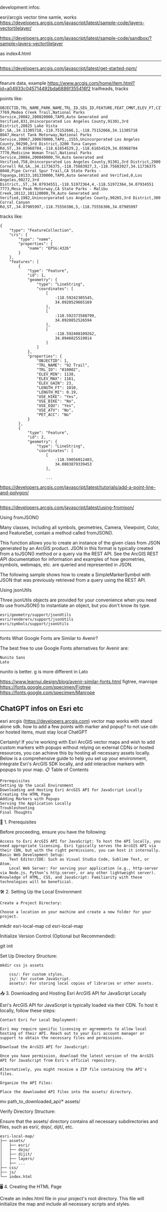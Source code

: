 development infos:

esri/arcgis vector time samle, works
https://developers.arcgis.com/javascript/latest/sample-code/layers-vectortilelayer/

https://developers.arcgis.com/javascript/latest/sample-code/sandbox/?sample=layers-vectortilelayer

as index4.html

-------


https://developers.arcgis.com/javascript/latest/get-started-npm/


---------
fearure data, example https://www.arcgis.com/home/item.html?id=a04933c045714492bda6886f355416f2
trailheads, tracks

points like:

```
OBJECTID,TRL_NAME,PARK_NAME,TRL_ID,SEG_ID,FEATURE,FEAT_CMNT,ELEV_FT,CITY_JUR,ZIP_CODE,SUP_DIST,X_STREET,PARKING,PHOTO,LAT,LON,FID,x,y
7769,Medea Creek Trail,National Parks Service,20082,200820000,TAPO,Auto Generated and Verified,831,Unincorporated Los Angeles County,91301,3rd District,28825 Lake Vista Dr,SA,,34.11305718,-118.75152666,1,-118.75152666,34.11305718
8047,Hearst Tank Motorway,National Parks Service,20067,200670000,TAPO,,1555,Unincorporated Los Angeles County,90290,3rd District,3200 Tuna Canyon Rd,ST,,34.05968704,-118.61654529,2,-118.61654529,34.05968704
7770,Medicine Woman Trail,National Parks Service,20084,200840000,TH,Auto Generated and Verified,758,Unincorporated Los Angeles County,91301,3rd District,2900 Cornell Rd,SA,,34.11736375,-118.75683927,3,-118.75683927,34.11736375
8048,Pipe Corral Spur Trail,CA State Parks - Topanga,10133,101330000,TAPO,Auto Generated and Verified,0,Los Angeles,90272,3rd District,,ST,,34.07934551,-118.51972364,4,-118.51972364,34.07934551
7773,Mesa Peak Motorway,CA State Parks - Malibu Creek,10112,101120000,TH,Auto Generated and Verified,1982,Unincorporated Los Angeles County,90265,3rd District,300 Corral Canyon Rd,ST,,34.07905997,-118.75556306,5,-118.75556306,34.07905997
```

tracks like:

``` 
{
    "type": "FeatureCollection",
    "crs": {
        "type": "name",
        "properties": {
            "name": "EPSG:4326"
        }
    },
    "features": [
        {
            "type": "Feature",
            "id": 1,
            "geometry": {
                "type": "LineString",
                "coordinates": [
                    [
                        -118.59242305545,
                        34.0920529665169
                    ],
                    [
                        -118.592373588799,
                        34.0920852526594
                    ],
                    [
                        -118.592408109262,
                        34.0946025519014
                    ]
                ]
            },
            "properties": {
                "OBJECTID": 1,
                "TRL_NAME": "92 Trail",
                "TRL_ID": "010002",
                "ELEV_MIN": 1138,
                "ELEV_MAX": 1161,
                "ELEV_GAIN": 23,
                "LENGTH_FT": 1010,
                "LENGTH_MI": 0.19,
                "USE_HIKE": "Yes",
                "USE_BIKE": "No",
                "USE_EQU": "Yes",
                "USE_ATV": "No",
                "PET_ACC": "No"
            }
        },
        {
            "type": "Feature",
            "id": 2,
            "geometry": {
                "type": "LineString",
                "coordinates": [
                    [
                        -118.59056012403,
                        34.0883879339453
                    ],

                    ...

```

https://developers.arcgis.com/javascript/latest/tutorials/add-a-point-line-and-polygon/


---------
https://developers.arcgis.com/javascript/latest/using-fromjson/


Using fromJSON()

Many classes, including all symbols, geometries, Camera, Viewpoint, Color, and FeatureSet, contain a method called fromJSON().

This function allows you to create an instance of the given class from JSON generated by an ArcGIS product. JSON in this format is typically created from a toJSON() method or a query via the REST API. See the ArcGIS REST API documentation for information and examples of how geometries, symbols, webmaps, etc. are queried and represented in JSON.

The following sample shows how to create a SimpleMarkerSymbol with JSON that was previously retrieved from a query using the REST API.


Using jsonUtils

Three jsonUtils objects are provided for your convenience when you need to use fromJSON() to instantiate an object, but you don't know its type.

    esri/geometry/support/jsonUtils
    esri/renderers/support/jsonUtils
    esri/symbols/support/jsonUtils




---- 
fonts
What Google Fonts are Similar to Avenir?

The best free to use Google Fonts alternatives for Avenir are:

    Nunito Sans
    Lato
nunito is better. g is more different in Lato

https://www.learnui.design/blog/avenir-similar-fonts.html
figtree, manrope
https://fonts.google.com/specimen/Figtree
https://fonts.google.com/specimen/Manrope


## ChatGPT infos on Esri etc


esri arcgis (https://developers.arcgis.com) vector map works with stand alone sdk. how to add a few points with marker and popup? to not use cdn or hosted items, must stay local
ChatGPT

Certainly! If you're working with Esri ArcGIS vector maps and wish to add custom markers with popups without relying on external CDNs or hosted resources, you can achieve this by hosting all necessary assets locally. Below is a comprehensive guide to help you set up your environment, integrate Esri's ArcGIS SDK locally, and add interactive markers with popups to your map.
📋 Table of Contents

    Prerequisites
    Setting Up the Local Environment
    Downloading and Hosting Esri ArcGIS API for JavaScript Locally
    Creating the HTML Page
    Adding Markers with Popups
    Serving the Application Locally
    Troubleshooting
    Final Thoughts

🔧 1. Prerequisites

Before proceeding, ensure you have the following:

    Access to Esri ArcGIS API for JavaScript: To host the API locally, you need appropriate licensing. Esri typically serves the ArcGIS API via their CDN, but with the right permissions, you can host it internally.
    Basic Web Development Setup:
        Text Editor/IDE: Such as Visual Studio Code, Sublime Text, or Atom.
        Local Web Server: For serving your application (e.g., http-server via Node.js, Python’s http.server, or any other lightweight server).
    Knowledge of HTML, CSS, and JavaScript: Familiarity with these technologies will be beneficial.

🛠️ 2. Setting Up the Local Environment

    Create a Project Directory:

    Choose a location on your machine and create a new folder for your project.

mkdir esri-local-map
cd esri-local-map

Initialize Version Control (Optional but Recommended):

git init

Set Up Directory Structure:

    mkdir css js assets

        css/: For custom styles.
        js/: For custom JavaScript.
        assets/: For storing local copies of libraries or other assets.

📥 3. Downloading and Hosting Esri ArcGIS API for JavaScript Locally

Esri's ArcGIS API for JavaScript is typically loaded via their CDN. To host it locally, follow these steps:

    Contact Esri for Local Deployment:

    Esri may require specific licensing or agreements to allow local hosting of their API. Reach out to your Esri account manager or support to obtain the necessary files and permissions.

    Download the ArcGIS API for JavaScript:

    Once you have permission, download the latest version of the ArcGIS API for JavaScript from Esri's official repository.

    Alternatively, you might receive a ZIP file containing the API's files.

    Organize the API Files:

    Place the downloaded API files into the assets/ directory.

mv path_to_downloaded_api/* assets/

Verify Directory Structure:

Ensure that the assets/ directory contains all necessary subdirectories and files, such as esri/, dojo/, dijit/, etc.

    esri-local-map/
    ├── assets/
    │   ├── esri/
    │   ├── dojo/
    │   ├── dijit/
    │   ├── layers/
    │   ├── ...
    ├── css/
    ├── js/
    └── index.html

🖥️ 4. Creating the HTML Page

Create an index.html file in your project's root directory. This file will initialize the map and include all necessary scripts and styles.

<!DOCTYPE html>
<html>
<head>
    <meta charset="utf-8" />
    <title>Local Esri ArcGIS Map with Markers</title>
    <meta name="viewport" content="initial-scale=1, maximum-scale=1,user-scalable=no" />
    <!-- Link to Local ArcGIS CSS -->
    <link rel="stylesheet" href="assets/esri/themes/light/main.css">
    <!-- Custom CSS -->
    <link rel="stylesheet" href="css/styles.css">
    <style>
        /* Set the size of the map */
        html, body, #viewDiv {
            height: 100%;
            width: 100%;
            margin: 0;
            padding: 0;
        }
    </style>
</head>
<body>
    <div id="viewDiv"></div>

    <!-- Load Local Esri ArcGIS API for JavaScript -->
    <script src="assets/dojo/dojo.js"></script>
    <script>
        // Configure Dojo loader paths
        var dojoConfig = {
            async: true,
            packages: [
                {
                    name: "esri",
                    location: "assets/esri"
                },
                {
                    name: "dojo",
                    location: "assets/dojo"
                },
                {
                    name: "dijit",
                    location: "assets/dijit"
                },
                {
                    name: "dojox",
                    location: "assets/dojox"
                }
            ]
        };
    </script>
    <!-- Main JavaScript -->
    <script src="js/main.js"></script>
</body>
</html>

Explanation:

    Stylesheets:
        ArcGIS CSS: Links to the local copy of ArcGIS's main CSS file.
        Custom CSS: For any additional styling you may want to apply.

    Dojo Configuration:
        dojoConfig: Configures the Dojo loader with paths to necessary packages.

    Scripts:
        dojo.js: The Dojo toolkit script loaded locally.
        main.js: Your custom JavaScript file where the map will be initialized and markers added.

📜 5. Adding Markers with Popups

Create a main.js file inside the js/ directory. This script will initialize the map, add points (markers), and configure popups.

require([
    "esri/Map",
    "esri/views/MapView",
    "esri/Graphic",
    "esri/layers/GraphicsLayer",
    "dojo/domReady!"
], function(Map, MapView, Graphic, GraphicsLayer) {

    // Initialize the map
    var map = new Map({
        basemap: "streets-vector" // Choose an appropriate basemap
    });

    // Initialize the MapView
    var view = new MapView({
        container: "viewDiv",
        map: map,
        center: [8.4, 49.01], // Longitude, latitude for Karlsruhe
        zoom: 15
    });

    // Create a GraphicsLayer to hold markers
    var graphicsLayer = new GraphicsLayer();
    map.add(graphicsLayer);

    // Define marker symbols and popups
    function addMarker(longitude, latitude, title, content) {
        var point = {
            type: "point", // autocasts as new Point()
            longitude: longitude,
            latitude: latitude
        };

        var markerSymbol = {
            type: "simple-marker", // autocasts as new SimpleMarkerSymbol()
            color: [226, 119, 40],  // Orange
            outline: {
                color: [255, 255, 255],
                width: 2
            }
        };

        var pointGraphic = new Graphic({
            geometry: point,
            symbol: markerSymbol,
            popupTemplate: { // autocasts as new PopupTemplate()
                title: title,
                content: content
            }
        });

        graphicsLayer.add(pointGraphic);
    }

    // Add sample markers
    addMarker(8.4, 49.01, "Marker 1", "This is the first marker.");
    addMarker(8.405, 49.015, "Marker 2", "This is the second marker.");
    addMarker(8.395, 49.005, "Marker 3", "This is the third marker.");

});

Explanation:

    Import Modules:
        esri/Map: For creating the map instance.
        esri/views/MapView: For setting up the map view.
        esri/Graphic: For adding graphics (markers) to the map.
        esri/layers/GraphicsLayer: To hold and manage graphics.

    Initialize the Map:
        basemap: Set to a vector basemap. Ensure the locally hosted API supports the chosen basemap or switch to a different one as needed.

    Initialize the MapView:
        container: The HTML element where the map is rendered.
        center: Longitude and latitude coordinates for Karlsruhe.
        zoom: Zoom level.

    Create a GraphicsLayer:
        Holds all marker graphics.

    Define the addMarker Function:
        Parameters:
            longitude: Longitude of the marker.
            latitude: Latitude of the marker.
            title: Title for the popup.
            content: Content for the popup.
        Geometry: Defines the point location.
        Symbol: Defines the marker's appearance.
        PopupTemplate: Configures the popup's content and title.
        Add to GraphicsLayer: Adds the marker to the map.

    Add Sample Markers:
        Calls addMarker with sample coordinates and popup content.

🖌️ 6. Styling (Optional)

If you wish to customize the appearance of your markers or the map further, you can modify the CSS in css/styles.css. Here's a basic example to style the map container:

/* css/styles.css */

/* Customize the map container if needed */
#viewDiv {
    height: 100%;
    width: 100%;
    position: absolute;
    top: 0;
    left: 0;
}

🌐 7. Serving the Application Locally

To view your map application, you need to serve it using a local web server. Here's how you can do it using different methods:
A. Using Node.js and http-server

    Install http-server Globally:

npm install -g http-server

Navigate to Project Directory:

cd /path/to/esri-local-map

Start the Server:

    http-server -p 8080

        -p 8080: Specifies the port number. You can choose any available port.

    Access the Application:

    Open your browser and navigate to http://localhost:8080 to view your map with markers.

B. Using Python's Built-in HTTP Server

If you have Python installed, you can use its built-in server.

    Navigate to Project Directory:

cd /path/to/esri-local-map

Start the Server:

    For Python 3.x:

python -m http.server 8080

For Python 2.x:

        python -m SimpleHTTPServer 8080

    Access the Application:

    Open your browser and go to http://localhost:8080.

🔍 8. Troubleshooting

If you encounter issues where tile requests are offset or incorrect, consider the following steps:
A. Verify Tile Coordinates

Ensure that the markers' longitude and latitude values are correctly specified. Longitude should be the first parameter, followed by latitude.

Example:

// Correct
addMarker(8.4, 49.01, "Marker 1", "This is the first marker.");

// Incorrect (swapped)
addMarker(49.01, 8.4, "Marker 1", "This is the first marker.");

B. Check API Paths and Configuration

Ensure that all paths in your HTML and JavaScript files correctly point to the locally hosted ArcGIS API files.

    Dojo Loader Configuration: Verify that dojoConfig has the correct paths.

    var dojoConfig = {
        async: true,
        packages: [
            {
                name: "esri",
                location: "assets/esri"
            },
            {
                name: "dojo",
                location: "assets/dojo"
            },
            {
                name: "dijit",
                location: "assets/dijit"
            },
            {
                name: "dojox",
                location: "assets/dojox"
            }
        ]
    };

C. Inspect Network Requests

Use browser developer tools to monitor network requests:

    Open Developer Tools: Press F12 or right-click and select Inspect.

    Go to the Network Tab: Reload the page to see all network activity.

    Filter by XHR/Fetch: To see API requests.

    Identify Offsets: Check if any tile requests are pointing to incorrect URLs or coordinates.

D. Confirm Local Tile Server Configuration

Ensure that your local tile server correctly maps URLs to the tile files. For instance, http://localhost:8080/tiles/15/12660/5229.pbf should correspond to the file tiles/15/12660/5229.pbf.
E. Validate style.json

Ensure that the style.json references the correct tile source and that source-layer names match those in your PBF tiles.
💡 Final Thoughts

By following the steps outlined above, you can successfully integrate Esri ArcGIS vector maps into your application, add custom markers with popups, and maintain a fully local setup without relying on external CDNs or hosted resources. This approach ensures greater control over your application's dependencies and enhances security by minimizing external requests.

Key Takeaways:

    Local Hosting: Hosting the ArcGIS API and all assets locally requires appropriate licensing and correct configuration.
    Accurate Coordinates: Always specify longitude before latitude to avoid misplacement of markers.
    Consistent Structure: Ensure that your directory structure aligns with your server's expectations for asset loading.
    Testing: Regularly test individual components (like accessing a single PBF tile) to ensure everything is set up correctly before scaling up.

Further Assistance:

If you continue to face challenges or require more advanced functionalities, consider consulting Esri's official ArcGIS API for JavaScript documentation or reaching out to their support channels for specialized guidance.

Feel free to ask if you have more questions or need further assistance!
Du:
works. style color and shape of markers, e.g. using icons. also insert dummy png image into popup 
ChatGPT

Great to hear that your map is working successfully! Now, let's enhance it by customizing the markers' appearance using icons and adding images to the popups. This will make your map more visually appealing and informative.

Below is a comprehensive guide to achieve the following:

    Customize Marker Appearance:
        Use custom icons (PNG or SVG) for markers instead of default symbols.
    Add Images to Popups:
        Insert a dummy PNG image into the popup content for each marker.

We'll walk through each step, including necessary code modifications and asset management to keep everything locally hosted.
📁 Project Directory Structure

To keep things organized, ensure your project directory is structured as follows:

project/
├── assets/
│   ├── esri/
│   ├── dojo/
│   ├── dijit/
│   ├── dojox/
│   └── images/
│       ├── marker-icon.png
│       └── dummy-image.png
├── css/
│   └── styles.css
├── js/
│   └── main.js
├── style.json
└── index.html

    assets/images/: Store all your custom images here.
        marker-icon.png: Custom icon for markers.
        dummy-image.png: Dummy image to display in popups.

🎨 1. Customizing Marker Appearance with Icons

Instead of using the default simple markers, you can use custom images (icons) to represent markers on your map. Here's how to do it:
1.1. Prepare Your Custom Icon

    Create or Download an Icon:
        Ensure your icon is in PNG or SVG format for compatibility.
        For this example, we'll use marker-icon.png.

    Place the Icon in the Project:
        Save marker-icon.png in the assets/images/ directory.

1.2. Modify main.js to Use Custom Icons

Update your main.js to utilize the custom marker icon. We'll use PictureMarkerSymbol to define the marker's appearance.

// js/main.js

require([
    "esri/Map",
    "esri/views/MapView",
    "esri/Graphic",
    "esri/layers/GraphicsLayer",
    "esri/symbols/PictureMarkerSymbol",
    "dojo/domReady!"
], function(Map, MapView, Graphic, GraphicsLayer, PictureMarkerSymbol) {

    // Initialize the map
    var map = new Map({
        basemap: "streets-vector" // Choose an appropriate basemap
    });

    // Initialize the MapView
    var view = new MapView({
        container: "viewDiv",
        map: map,
        center: [8.4, 49.01], // Longitude, latitude for Karlsruhe
        zoom: 15
    });

    // Create a GraphicsLayer to hold markers
    var graphicsLayer = new GraphicsLayer();
    map.add(graphicsLayer);

    // Define marker symbols and popups
    function addMarker(longitude, latitude, title, content) {
        var point = {
            type: "point", // autocasts as new Point()
            longitude: longitude,
            latitude: latitude
        };

        var markerSymbol = new PictureMarkerSymbol({
            url: "assets/images/marker-icon.png", // Path to your custom icon
            width: "32px", // Adjust size as needed
            height: "32px",
            // Optionally, set an anchor point to position the icon correctly
            yoffset: 16 // Moves the icon up by half its height
        });

        var pointGraphic = new Graphic({
            geometry: point,
            symbol: markerSymbol,
            popupTemplate: { // autocasts as new PopupTemplate()
                title: title,
                content: content
            }
        });

        graphicsLayer.add(pointGraphic);
    }

    // Add sample markers with custom icons and popups
    addMarker(8.4, 49.01, "Marker 1", "<div><img src='assets/images/dummy-image.png' alt='Image' width='100' /><p>This is the first marker.</p></div>");
    addMarker(8.405, 49.015, "Marker 2", "<div><img src='assets/images/dummy-image.png' alt='Image' width='100' /><p>This is the second marker.</p></div>");
    addMarker(8.395, 49.005, "Marker 3", "<div><img src='assets/images/dummy-image.png' alt='Image' width='100' /><p>This is the third marker.</p></div>");

});

Explanation of Changes

    Import PictureMarkerSymbol:
        Added "esri/symbols/PictureMarkerSymbol" to the require statement to use custom images for markers.

    Define markerSymbol Using PictureMarkerSymbol:
        url: Path to your custom icon (marker-icon.png).
        width and height: Set the size of the icon. Adjust as necessary.
        yoffset: Vertically offsets the icon to position it correctly relative to the point. Typically, set to half the icon's height to anchor the bottom center.

    Modify addMarker Function to Use markerSymbol:
        Replaced the default SimpleMarkerSymbol with PictureMarkerSymbol.

    Update Popup Content to Include Images:
        Changed the content parameter to include an <img> tag pointing to dummy-image.png.
        Encapsulated HTML content within <div> for better structure.

🖼️ 2. Adding Images to Popups

Including images in popups can enhance the information presented to users. Here's how to embed a dummy PNG image into the popup content:
2.1. Prepare Your Dummy Image

    Create or Download a Dummy Image:
        Ensure it's in PNG format.
        For this example, we'll use dummy-image.png.

    Place the Image in the Project:
        Save dummy-image.png in the assets/images/ directory.

2.2. Update main.js to Include Images in Popups

As shown in the previous section, update the addMarker function to include the image in the popup content.

// Within addMarker function in js/main.js

popupTemplate: { // autocasts as new PopupTemplate()
    title: title,
    content: "<div><img src='assets/images/dummy-image.png' alt='Image' width='100' /><p>" + content + "</p></div>"
}

Explanation of Changes

    <img> Tag: Inserts the dummy image into the popup.
        src: Path to the local image (assets/images/dummy-image.png).
        alt: Alternative text for accessibility.
        width: Sets the width of the image. Adjust as necessary.

    HTML Structure: Encapsulating the image and text within a <div> ensures proper formatting.

🖼️ 3. Customizing the HTML Content Further (Optional)

You can further style the popup content using inline CSS or by referencing a separate CSS file. Here's how you can add more styles:
3.1. Using Inline CSS

Modify the content parameter to include inline styles.

content: "<div style='text-align:center;'><img src='assets/images/dummy-image.png' alt='Image' width='100' style='border-radius:8px;'/><p>This is the first marker.</p></div>"

3.2. Using External CSS

Alternatively, define styles in your css/styles.css and reference classes in the popup content.

    Define CSS Classes

/* css/styles.css */

.popup-content {
    text-align: center;
}

.popup-content img {
    width: 100px;
    border-radius: 8px;
}

.popup-content p {
    margin-top: 8px;
    font-size: 14px;
}

    Reference Classes in Popup Content

content: "<div class='popup-content'><img src='assets/images/dummy-image.png' alt='Image' /><p>This is the first marker.</p></div>"

🛠️ 4. Ensuring Correct File Paths and Serving Assets

It's crucial to ensure that all assets (icons and images) are correctly referenced and served by your local HTTP server.
4.1. Verify Asset Paths

    Markers:
        Icon URL: assets/images/marker-icon.png
    Popup Images:
        Image URL: assets/images/dummy-image.png

Ensure that these paths are relative to the HTML file's location and correctly point to the assets.
4.2. Confirm Server Configuration

Your local HTTP server should serve all directories and files without restrictions. If you're using Python's http.server or Node.js's http-server, this should work out of the box.
4.3. Test Asset Accessibility

    Test Marker Icon:
        Open your browser and navigate to http://localhost:8080/assets/images/marker-icon.png.
        The image should display/download without errors.

    Test Popup Image:
        Navigate to http://localhost:8080/assets/images/dummy-image.png.
        The image should display/download without errors.

If either image fails to load, recheck the file paths and server configuration.
🏃‍♂️ 5. Running the Application

    Start Your Local HTTP Server:

        Using Python:

cd /path/to/your/project
python -m http.server 8080

Using Node.js http-server:

        cd /path/to/your/project
        http-server -p 8080

    Access the Application:

    Open your web browser and navigate to http://localhost:8080/index.html.

    Interact with the Map:
        View Custom Markers: You should see markers with your custom marker-icon.png.
        View Popups: Click on a marker to see the popup with the dummy image and text.

🐞 6. Troubleshooting

If markers or images are not displaying correctly, consider the following:
6.1. Check Console for Errors

    Open your browser's developer tools (F12 or Ctrl+Shift+I) and navigate to the Console tab.
    Look for any 404 Not Found errors indicating missing assets.
    Look for CORS errors if assets are being blocked.

6.2. Verify File Paths

    Ensure that the paths to marker-icon.png and dummy-image.png are correct relative to index.html.
    Remember that paths are case-sensitive on most servers.

6.3. Inspect Network Requests

    In the developer tools, go to the Network tab.
    Reload the page and observe if all assets are loading successfully.

6.4. Confirm HTTP Server is Running Correctly

    Ensure that your local HTTP server is running on the specified port (8080 in this example).
    Ensure no firewall or security software is blocking the server.

📚 7. Complete Example Summary

Here's a summary of all steps with code snippets to ensure everything aligns correctly.
7.1. main.js with Custom Icons and Popup Images

// js/main.js

require([
    "esri/Map",
    "esri/views/MapView",
    "esri/Graphic",
    "esri/layers/GraphicsLayer",
    "esri/symbols/PictureMarkerSymbol",
    "dojo/domReady!"
], function(Map, MapView, Graphic, GraphicsLayer, PictureMarkerSymbol) {

    // Initialize the map
    var map = new Map({
        basemap: "streets-vector" // Choose an appropriate basemap
    });

    // Initialize the MapView
    var view = new MapView({
        container: "viewDiv",
        map: map,
        center: [8.4, 49.01], // Longitude, latitude for Karlsruhe
        zoom: 15
    });

    // Create a GraphicsLayer to hold markers
    var graphicsLayer = new GraphicsLayer();
    map.add(graphicsLayer);

    // Define marker symbols and popups
    function addMarker(longitude, latitude, title, content) {
        var point = {
            type: "point", // autocasts as new Point()
            longitude: longitude,
            latitude: latitude
        };

        var markerSymbol = new PictureMarkerSymbol({
            url: "assets/images/marker-icon.png", // Path to your custom icon
            width: "32px", // Adjust size as needed
            height: "32px",
            yoffset: 16 // Moves the icon up by half its height
        });

        var pointGraphic = new Graphic({
            geometry: point,
            symbol: markerSymbol,
            popupTemplate: { // autocasts as new PopupTemplate()
                title: title,
                content: "<div class='popup-content'><img src='assets/images/dummy-image.png' alt='Image' /><p>" + content + "</p></div>"
            }
        });

        graphicsLayer.add(pointGraphic);
    }

    // Add sample markers with custom icons and popups
    addMarker(8.4, 49.01, "Marker 1", "This is the first marker.");
    addMarker(8.405, 49.015, "Marker 2", "This is the second marker.");
    addMarker(8.395, 49.005, "Marker 3", "This is the third marker.");

});

7.2. style.json

Ensure style.json correctly references the custom tile source.

{
  "version": 8,
  "name": "Local Karlsruhe Map",
  "sources": {
    "karlsruhe-tiles": {
      "type": "vector",
      "tiles": ["http://localhost:8080/tiles/{z}/{y}/{x}.pbf"],
      "minzoom": 15,
      "maxzoom": 15
    }
  },
  "layers": [
    {
      "id": "buildings",
      "type": "fill",
      "source": "karlsruhe-tiles",
      "source-layer": "buildings",  // Replace with actual layer name
      "paint": {
        "fill-color": "#888888",
        "fill-opacity": 0.8
      }
    },
    {
      "id": "roads",
      "type": "line",
      "source": "karlsruhe-tiles",
      "source-layer": "roads",  // Replace with actual layer name
      "paint": {
        "line-color": "#000000",
        "line-width": 2
      }
    },
    {
      "id": "water",
      "type": "fill",
      "source": "karlsruhe-tiles",
      "source-layer": "water",  // Replace with actual layer name
      "paint": {
        "fill-color": "#a0c8f0",
        "fill-opacity": 0.5
      }
    }
  ]
}

7.3. index.html

Ensure index.html references the correct paths and includes necessary scripts.

<!DOCTYPE html>
<html>
<head>
    <meta charset="utf-8" />
    <title>Local Esri ArcGIS Map with Custom Markers</title>
    <meta name="viewport" content="initial-scale=1, maximum-scale=1,user-scalable=no" />
    <!-- Link to Local ArcGIS CSS -->
    <link rel="stylesheet" href="assets/esri/themes/light/main.css">
    <!-- Custom CSS -->
    <link rel="stylesheet" href="css/styles.css">
    <style>
        /* Set the size of the map */
        html, body, #viewDiv {
            height: 100%;
            width: 100%;
            margin: 0;
            padding: 0;
        }
    </style>
</head>
<body>
    <div id="viewDiv"></div>

    <!-- Load Local Esri ArcGIS API for JavaScript -->
    <script src="assets/dojo/dojo.js"></script>
    <script>
        // Configure Dojo loader paths
        var dojoConfig = {
            async: true,
            packages: [
                {
                    name: "esri",
                    location: "assets/esri"
                },
                {
                    name: "dojo",
                    location: "assets/dojo"
                },
                {
                    name: "dijit",
                    location: "assets/dijit"
                },
                {
                    name: "dojox",
                    location: "assets/dojox"
                }
            ]
        };
    </script>
    <!-- Main JavaScript -->
    <script src="js/main.js"></script>
</body>
</html>

7.4. Sample styles.css (Optional)

Define additional styles for popup content if using external CSS.

/* css/styles.css */

.popup-content {
    text-align: center;
}

.popup-content img {
    width: 100px;
    border-radius: 8px;
}

.popup-content p {
    margin-top: 8px;
    font-size: 14px;
}

7.5. Assets

Ensure you have the following images in assets/images/:

    marker-icon.png: Your custom marker icon.
    dummy-image.png: Dummy image for popups.

🚀 6. Running and Testing the Enhanced Map

    Start Your Local HTTP Server:

        Using Python:

cd /path/to/your/project
python -m http.server 8080

Using Node.js http-server:

        cd /path/to/your/project
        http-server -p 8080

    Access the Application:

    Open your web browser and navigate to http://localhost:8080/index.html.

    Verify Marker Appearance and Popups:
        Custom Icons: Markers should display using your marker-icon.png.
        Popups with Images: Clicking on a marker should display a popup containing the dummy image (dummy-image.png) and accompanying text.

🐞 7. Troubleshooting Common Issues
7.1. Marker Icons Not Displaying

    Check File Path:
        Ensure marker-icon.png is located at assets/images/marker-icon.png.
        Verify that the url in PictureMarkerSymbol correctly points to the icon.

    Check Console for Errors:
        Open developer tools (F12) and look for 404 errors indicating missing assets.

    Verify Image Format:
        Ensure the icon is in a supported format (PNG or SVG).

7.2. Popup Images Not Loading

    Check File Path:
        Ensure dummy-image.png is located at assets/images/dummy-image.png.
        Verify the <img> tag in the popup content points to the correct path.

    Check Console for Errors:
        Look for 404 errors for the image in the developer tools.

7.3. CORS Issues

    Same-Origin Policy:
        Ensure that all resources (HTML, CSS, JS, images) are served from the same origin (localhost:8080).

    No External Resources:
        Avoid linking to external images or icons that might trigger CORS restrictions.

7.4. Map Not Displaying Correctly

    Zoom Level and Center:
        Verify that the map is centered correctly ([8.4, 49.01]) and the zoom level matches your tiles.

    Layer Names:
        Ensure source-layer names in style.json match those in your PBF tiles.

7.5. Image Not Displaying in Popup

    Relative Paths:
        Ensure the image path in the popup content is relative to the HTML file (index.html).

    HTML Structure:
        Ensure the HTML in the popup is well-formed.

🔍 8. Additional Enhancements
8.1. Using SVG Icons for Better Scalability

SVG icons are scalable and look crisp at all zoom levels.

    Create or Download an SVG Icon:
        Save it as marker-icon.svg in assets/images/.

    Update PictureMarkerSymbol:

    var markerSymbol = new PictureMarkerSymbol({
        url: "assets/images/marker-icon.svg", // Path to your SVG icon
        width: "32px",
        height: "32px",
        yoffset: 16
    });

8.2. Adding Multiple Images in Popups

You can include multiple images or more complex HTML structures in popups.

content: "<div class='popup-content'><img src='assets/images/dummy-image.png' alt='Image' width='100' /><img src='assets/images/another-image.png' alt='Image' width='100' /><p>This is the first marker.</p></div>"

8.3. Styling Markers Differently

You can assign different icons or colors to markers based on their properties.

function addMarker(longitude, latitude, title, content, iconUrl) {
    var point = {
        type: "point",
        longitude: longitude,
        latitude: latitude
    };

    var markerSymbol = new PictureMarkerSymbol({
        url: iconUrl, // Dynamic icon URL
        width: "32px",
        height: "32px",
        yoffset: 16
    });

    var pointGraphic = new Graphic({
        geometry: point,
        symbol: markerSymbol,
        popupTemplate: {
            title: title,
            content: "<div class='popup-content'><img src='assets/images/dummy-image.png' alt='Image' /><p>" + content + "</p></div>"
        }
    });

    graphicsLayer.add(pointGraphic);
}

// Usage with different icons
addMarker(8.4, 49.01, "Marker 1", "This is the first marker.", "assets/images/marker-icon.png");
addMarker(8.405, 49.015, "Marker 2", "This is the second marker.", "assets/images/marker-icon-red.png");
addMarker(8.395, 49.005, "Marker 3", "This is the third marker.", "assets/images/marker-icon-blue.png");

📘 9. References and Resources

    Esri ArcGIS API for JavaScript Documentation: https://developers.arcgis.com/javascript/latest/

    PictureMarkerSymbol Class: https://developers.arcgis.com/javascript/latest/api-reference/esri-symbols-PictureMarkerSymbol.html

    PopupTemplate Class: https://developers.arcgis.com/javascript/latest/api-reference/esri-popup-PopupTemplate.html

    Mercantile Library Documentation: https://mercantile.readthedocs.io/en/latest/

✅ Summary

By following the steps outlined above, you can:

    Customize Marker Appearance:
        Use local custom icons (PNG or SVG) for markers to enhance visual appeal.

    Enhance Popups with Images:
        Embed local images within popups to provide more context or information.

    Maintain a Fully Local Setup:
        Host all assets locally, ensuring no reliance on external CDNs or hosted resources.

    Ensure Correct Configuration and Paths:
        Verify that all file paths are accurate and that the local HTTP server serves all assets correctly.

This approach not only improves the aesthetics and functionality of your map but also ensures greater control over your application's dependencies and security.

If you encounter any further issues or have more questions, feel free to ask!
Du:
no image in pop. src field ist empty. however alt test is ok.  image exists at location
ChatGPT

I'm glad to hear that your map is functioning correctly! Let's enhance it further by customizing the markers' appearance with icons and adding images to the popups. However, it seems you're encountering an issue where the images in the popups aren't displaying correctly—the src attribute appears empty, but the alt text is visible. This typically indicates a problem with the image path or how it's referenced in your code.

Let's systematically address this issue to ensure your images display as intended.
📌 Issue Summary

    Markers Display Correctly: Custom icons are showing as intended.
    Popup Images Not Displaying: The img tag's src is empty, but the alt text is visible.
    Image Exists at Location: The image file (dummy-image.png) is present in the specified directory.

🛠️ Solution Steps

    Verify Image Accessibility
    Use Absolute URLs in Popup Content
    Check Relative Path Accuracy
    Inspect Browser Console and Network Requests
    Alternative Approach: Base64 Encoding
    Final Code Example

1. Verify Image Accessibility

Before diving into code changes, ensure that the image is accessible via your web server.

    Access the Image Directly:

    Open your web browser and navigate to:

    http://localhost:8080/assets/images/dummy-image.png

        Expected Outcome: The image should display or download without errors.
        If It Doesn't:
            Check File Path: Ensure that dummy-image.png is indeed located at assets/images/.
            Check Server Configuration: Ensure your local HTTP server is correctly serving static files from the assets/ directory.

2. Use Absolute URLs in Popup Content

Relative paths in popup content can sometimes be misinterpreted, especially if the popup's HTML context differs from the main document. Using absolute URLs ensures that the browser correctly locates the image.

    Update the addMarker Function in main.js:

    // js/main.js

    require([
        "esri/Map",
        "esri/views/MapView",
        "esri/Graphic",
        "esri/layers/GraphicsLayer",
        "esri/symbols/PictureMarkerSymbol",
        "dojo/domReady!"
    ], function(Map, MapView, Graphic, GraphicsLayer, PictureMarkerSymbol) {

        // Initialize the map
        var map = new Map({
            basemap: "streets-vector" // Choose an appropriate basemap
        });

        // Initialize the MapView
        var view = new MapView({
            container: "viewDiv",
            map: map,
            center: [8.4, 49.01], // Longitude, latitude for Karlsruhe
            zoom: 15
        });

        // Create a GraphicsLayer to hold markers
        var graphicsLayer = new GraphicsLayer();
        map.add(graphicsLayer);

        // Define marker symbols and popups
        function addMarker(longitude, latitude, title, content) {
            var point = {
                type: "point", // autocasts as new Point()
                longitude: longitude,
                latitude: latitude
            };

            var markerSymbol = new PictureMarkerSymbol({
                url: "assets/images/marker-icon.png", // Path to your custom icon
                width: "32px", // Adjust size as needed
                height: "32px",
                yoffset: 16 // Moves the icon up by half its height
            });

            var pointGraphic = new Graphic({
                geometry: point,
                symbol: markerSymbol,
                popupTemplate: { // autocasts as new PopupTemplate()
                    title: title,
                    content: "<div class='popup-content'><img src='http://localhost:8080/assets/images/dummy-image.png' alt='Image' width='100' /><p>" + content + "</p></div>"
                }
            });

            graphicsLayer.add(pointGraphic);
        }

        // Add sample markers with custom icons and popups
        addMarker(8.4, 49.01, "Marker 1", "This is the first marker.");
        addMarker(8.405, 49.015, "Marker 2", "This is the second marker.");
        addMarker(8.395, 49.005, "Marker 3", "This is the third marker.");

    });

    Explanation of Changes:
        src Attribute: Changed from a relative path to an absolute URL (http://localhost:8080/assets/images/dummy-image.png).
        Benefits:
            Consistency: Absolute URLs eliminate ambiguity about the image's location.
            Reliability: Ensures that the browser correctly fetches the image regardless of the popup's HTML context.

3. Check Relative Path Accuracy

If you prefer using relative paths, ensure they are accurate relative to the index.html file.

    Update addMarker Function with Correct Relative Path:

    content: "<div class='popup-content'><img src='./assets/images/dummy-image.png' alt='Image' width='100' /><p>" + content + "</p></div>"

        Notes:
            ./ Prefix: Indicates that the path starts from the current directory (index.html location).
            Ensure No Typos: Verify that the folder names and file names are correctly spelled and match the actual directory structure.

4. Inspect Browser Console and Network Requests

Use your browser's developer tools to diagnose the issue further.

    Open Developer Tools:
        Shortcut: Press F12 or Ctrl+Shift+I (Windows/Linux) or Cmd+Option+I (Mac).

    Check Console for Errors:
        Look for any error messages related to loading the image, such as 404 Not Found or CORS-related issues.

    Check Network Tab:
        Filter by Images: To see requests related to images.
        Reload the Page: Observe if the image request is made and its status.
        Verify Response: Ensure that the image is served with a 200 OK status.

5. Alternative Approach: Base64 Encoding

If absolute or correct relative paths aren't resolving the issue, you can embed the image directly into the popup using a Base64 data URL. This method eliminates the need for separate image files.

    Convert Image to Base64:
        Use an online converter or a tool like base64 in Unix-based systems.

base64 -w 0 dummy-image.png > dummy-image.txt

    Note: The -w 0 option ensures the output is a single line.

Update addMarker Function with Base64 Image:

    // Replace 'BASE64_STRING' with the actual Base64 string from dummy-image.txt
    var base64Image = "data:image/png;base64,BASE64_STRING";

    function addMarker(longitude, latitude, title, content) {
        var point = {
            type: "point",
            longitude: longitude,
            latitude: latitude
        };

        var markerSymbol = new PictureMarkerSymbol({
            url: "assets/images/marker-icon.png",
            width: "32px",
            height: "32px",
            yoffset: 16
        });

        var pointGraphic = new Graphic({
            geometry: point,
            symbol: markerSymbol,
            popupTemplate: {
                title: title,
                content: "<div class='popup-content'><img src='" + base64Image + "' alt='Image' width='100' /><p>" + content + "</p></div>"
            }
        });

        graphicsLayer.add(pointGraphic);
    }

    Benefits:
        No External Requests: The image is embedded directly, reducing HTTP requests.
        Portability: All assets are contained within the code.

    Drawbacks:
        Increased HTML Size: Base64 strings can be lengthy, increasing the size of your HTML content.
        Maintenance: Updating images requires updating the Base64 string in your code.

6. Final Code Example with Absolute URLs

To encapsulate the solution, here's the complete main.js using absolute URLs for the popup images.

// js/main.js

require([
    "esri/Map",
    "esri/views/MapView",
    "esri/Graphic",
    "esri/layers/GraphicsLayer",
    "esri/symbols/PictureMarkerSymbol",
    "dojo/domReady!"
], function(Map, MapView, Graphic, GraphicsLayer, PictureMarkerSymbol) {

    // Initialize the map
    var map = new Map({
        basemap: "streets-vector" // Choose an appropriate basemap
    });

    // Initialize the MapView
    var view = new MapView({
        container: "viewDiv",
        map: map,
        center: [8.4, 49.01], // Longitude, latitude for Karlsruhe
        zoom: 15
    });

    // Create a GraphicsLayer to hold markers
    var graphicsLayer = new GraphicsLayer();
    map.add(graphicsLayer);

    // Define marker symbols and popups
    function addMarker(longitude, latitude, title, content) {
        var point = {
            type: "point", // autocasts as new Point()
            longitude: longitude,
            latitude: latitude
        };

        var markerSymbol = new PictureMarkerSymbol({
            url: "assets/images/marker-icon.png", // Path to your custom icon
            width: "32px", // Adjust size as needed
            height: "32px",
            yoffset: 16 // Moves the icon up by half its height
        });

        var pointGraphic = new Graphic({
            geometry: point,
            symbol: markerSymbol,
            popupTemplate: { // autocasts as new PopupTemplate()
                title: title,
                content: "<div class='popup-content'><img src='http://localhost:8080/assets/images/dummy-image.png' alt='Image' width='100' /><p>" + content + "</p></div>"
            }
        });

        graphicsLayer.add(pointGraphic);
    }

    // Add sample markers with custom icons and popups
    addMarker(8.4, 49.01, "Marker 1", "This is the first marker.");
    addMarker(8.405, 49.015, "Marker 2", "This is the second marker.");
    addMarker(8.395, 49.005, "Marker 3", "This is the third marker.");

});

Key Points:

    Absolute URL for Image: src='http://localhost:8080/assets/images/dummy-image.png'
        Ensures that the browser fetches the image from the correct location.

    Ensure Correct URL: Verify that this URL correctly points to the image by accessing it directly in the browser.

🔍 Additional Troubleshooting Steps

If after implementing the above changes the image still doesn't appear, consider the following steps:
A. Double-Check File Paths and Names

    Case Sensitivity: File systems like Linux are case-sensitive. Ensure that dummy-image.png matches exactly, including the case.

    Correct Directory: Verify that the image resides in assets/images/ relative to index.html.

B. Check HTTP Server Configuration

    Static File Serving: Ensure your HTTP server is configured to serve static files from all directories, especially assets/.

    No Access Restrictions: Some servers have rules that might prevent access to certain directories or file types.

C. Inspect Popup HTML

    View Popup HTML:

        Right-click on the popup and select Inspect to view its HTML structure.

        Ensure that the img tag has the correct src attribute.

    Try Loading the Image in Popup:
        Manually set the src attribute in the developer tools to see if it loads.

D. Clear Browser Cache

    Sometimes, browsers cache resources. Clear your cache or use an incognito/private window to ensure you're loading the latest resources.

E. Check for JavaScript Errors

    Errors in your JavaScript code can prevent the execution of parts of your script, including setting up popups.

    Look for Errors:
        Open developer tools and check the Console tab for any JavaScript errors.

F. CORS Issues

    Although unlikely in a local setup, ensure that your server isn't blocking requests to assets/images/.

    Verify CORS Headers:
        For local development, CORS shouldn't be an issue. However, if you've configured CORS headers, ensure they're not restricting access.

📝 Summary

To resolve the issue where images in popups aren't displaying:

    Use Absolute URLs: Modify the src attribute in the popup content to use an absolute URL (http://localhost:8080/assets/images/dummy-image.png).

    Verify Image Accessibility: Ensure that navigating directly to the image URL in the browser works without errors.

    Check Relative Paths: If you prefer relative paths, ensure they are accurate relative to index.html and consider using ./ or / prefixes.

    Inspect Developer Tools: Use browser developer tools to check for network errors, incorrect paths, or JavaScript issues.

    Alternative Methods: If absolute URLs don't work, consider embedding images using Base64 encoding as a last resort.

By following these steps, you should be able to successfully display images within your popups, enhancing the interactivity and information provided by your map.
📚 Additional Resources

    Esri ArcGIS API for JavaScript Documentation:

    https://developers.arcgis.com/javascript/latest/

    PictureMarkerSymbol Class Reference:

    https://developers.arcgis.com/javascript/latest/api-reference/esri-symbols-PictureMarkerSymbol.html

    PopupTemplate Class Reference:

    https://developers.arcgis.com/javascript/latest/api-reference/esri-popup-PopupTemplate.html

    Browser Developer Tools Guide:

    https://developer.mozilla.org/en-US/docs/Learn/Common_questions/What_are_browser_developer_tools

Feel free to reach out if you need further assistance or run into any other issues!
Du:
works with localhost, not without. however, marker icon works without localhost. issue might be transforming content, because src gets stripped. 
input:
 const mk1Pop = 
    <div class='popup-content'>
    <h4>This is the very first marker.</h4>
    <img src="./assets/custom/images/support.png" alt="Supported" style="width: 100px;">
    <p>xxx</p>
    </div>
    
In inspector: 
<div class="popup-content">
    <h4>This is the very first marker.</h4>
    <img src="" alt="Supported" style="width:100px;">
    <p>xxx</p>
    </div>

src field is not set anymore
ChatGPT

I'm sorry to hear that you're encountering issues with images in your popups when not using localhost. This problem typically arises due to the way browsers handle file paths and security restrictions, especially when accessing files via the file:// protocol versus a local server (http://localhost). Let's delve into the root cause and explore effective solutions to ensure your images display correctly in all scenarios.
📌 Issue Summary

    Functionality Works on Localhost: When accessing your application via http://localhost:8080, images in popups display correctly.
    Functionality Fails Without Localhost: When accessing the application without a local server (e.g., opening index.html directly via file://), the src attribute in <img> tags within popups is empty, causing images not to display.
    Marker Icons Function Properly: Custom marker icons are displaying correctly regardless of the access method.
    Image Exists at Location: The image file (support.png) is present in the specified directory.

🛠️ Root Cause Analysis

    Relative Path Resolution:
        Local Server (localhost): Serves files over http://, allowing relative paths like ./assets/custom/images/support.png to resolve correctly.
        Direct File Access (file://): Browsers impose strict security policies that can prevent relative paths from resolving correctly, leading to empty or incorrect src attributes.

    Security Restrictions:
        Browsers restrict certain operations when accessing files via file:// to prevent potential security vulnerabilities. This can inadvertently affect how content is rendered, especially in dynamic content like popups.

    ArcGIS API Behavior:
        The ArcGIS API for JavaScript might sanitize or alter popup content when not served over http:// or https://, leading to the stripping of the src attribute in <img> tags.

🛠️ Solution Strategies

To ensure consistent behavior regardless of how the application is accessed, consider the following solutions:

    Always Serve via a Local Server:
        Recommendation: The most reliable solution is to serve your application using a local web server. This aligns with how web applications are typically accessed and avoids the pitfalls of the file:// protocol.
    Use Absolute URLs for Images:
        Explanation: Instead of relative paths, use absolute URLs pointing to the image location. This ensures that the browser can locate the image regardless of how the HTML file is accessed.
    Embed Images Using Data URLs (Base64 Encoding):
        Explanation: Convert your images into Base64 strings and embed them directly into the HTML. This eliminates the need for separate image files, ensuring they display correctly without relying on file paths.
    Modify ArcGIS API Configurations (If Applicable):
        Note: Some APIs offer configurations to adjust security settings or how content is sanitized. However, this approach depends on the API's capabilities and is not always recommended due to security implications.

🛠️ Detailed Solutions
1. Serve Your Application via a Local Web Server

Why?

    Serving via http://localhost ensures that relative paths resolve correctly.
    Avoids browser security restrictions associated with the file:// protocol.

How?

A. Using Python's Built-In HTTP Server

    Navigate to Your Project Directory:

cd /path/to/your/project

Start the Server:

    For Python 3.x:

python -m http.server 8080

For Python 2.x:

        python -m SimpleHTTPServer 8080

    Access Your Application:

    Open your browser and navigate to http://localhost:8080/index.html.

B. Using Node.js and http-server

    Install http-server Globally:

npm install -g http-server

Navigate to Your Project Directory:

cd /path/to/your/project

Start the Server:

    http-server -p 8080

    Access Your Application:

    Open your browser and navigate to http://localhost:8080/index.html.

Benefits:

    Ensures that all relative paths work as expected.
    Mimics a production environment, allowing you to test behaviors accurately.

2. Use Absolute URLs for Images in Popups

Why?

    Absolute URLs are independent of the HTML file's location, ensuring that images load correctly regardless of access method.

How?

    Determine the Absolute Path:
        If serving via a local server, use http://localhost:8080/assets/custom/images/support.png.

    Update the Popup Content:

    Modify your popup content to use the absolute URL.

    const mk1Pop = `
        <div class='popup-content'>
            <h4>This is the very first marker.</h4>
            <img src="http://localhost:8080/assets/custom/images/support.png" alt="Supported" style="width: 100px;">
            <p>xxx</p>
        </div>
    `;

    Ensure Accessibility:
        Test accessing http://localhost:8080/assets/custom/images/support.png directly in your browser to confirm it loads correctly.

Caveats:

    Absolute URLs hardcode the domain and port, which may not be desirable for deployments beyond local development.
    If deploying to a different server or port, you'll need to update the URLs accordingly.

3. Embed Images Using Data URLs (Base64 Encoding)

Why?

    Embedding images directly into the HTML eliminates the need for separate image files, ensuring they display correctly without relying on file paths.

How?

    Convert Image to Base64:
        Using Online Tools:
            Websites like Base64 Image Encoder allow you to upload an image and get its Base64 representation.
        Using Command-Line Tools:

            Linux/Mac:

base64 -w 0 assets/custom/images/support.png > support-base64.txt

Windows:

Use PowerShell:

        [Convert]::ToBase64String((Get-Content -Path "assets\custom\images\support.png" -Encoding byte))

Update the Popup Content with the Data URL:

const supportImageBase64 = "data:image/png;base64,iVBORw0KGgoAAAANSUhEUgAA..."; // Replace with your Base64 string

const mk1Pop = `
    <div class='popup-content'>
        <h4>This is the very first marker.</h4>
        <img src="${supportImageBase64}" alt="Supported" style="width: 100px;">
        <p>xxx</p>
    </div>
`;

Implement in Your Code:

    // js/main.js

    require([
        "esri/Map",
        "esri/views/MapView",
        "esri/Graphic",
        "esri/layers/GraphicsLayer",
        "esri/symbols/PictureMarkerSymbol",
        "dojo/domReady!"
    ], function(Map, MapView, Graphic, GraphicsLayer, PictureMarkerSymbol) {

        // Initialize the map
        var map = new Map({
            basemap: "streets-vector"
        });

        // Initialize the MapView
        var view = new MapView({
            container: "viewDiv",
            map: map,
            center: [8.4, 49.01],
            zoom: 15
        });

        // Create a GraphicsLayer to hold markers
        var graphicsLayer = new GraphicsLayer();
        map.add(graphicsLayer);

        // Base64 string for the support image
        var supportImageBase64 = "data:image/png;base64,iVBORw0KGgoAAAANSUhEUgAA..."; // Replace with actual Base64 string

        // Define marker symbols and popups
        function addMarker(longitude, latitude, title, content, imageBase64) {
            var point = {
                type: "point",
                longitude: longitude,
                latitude: latitude
            };

            var markerSymbol = new PictureMarkerSymbol({
                url: "assets/images/marker-icon.png",
                width: "32px",
                height: "32px",
                yoffset: 16
            });

            var pointGraphic = new Graphic({
                geometry: point,
                symbol: markerSymbol,
                popupTemplate: {
                    title: title,
                    content: `
                        <div class='popup-content'>
                            <h4>${title}</h4>
                            <img src="${imageBase64}" alt="Supported" style="width: 100px;">
                            <p>${content}</p>
                        </div>
                    `
                }
            });

            graphicsLayer.add(pointGraphic);
        }

        // Add sample markers with custom icons and popups
        addMarker(8.4, 49.01, "Marker 1", "This is the first marker.", supportImageBase64);
        addMarker(8.405, 49.015, "Marker 2", "This is the second marker.", supportImageBase64);
        addMarker(8.395, 49.005, "Marker 3", "This is the third marker.", supportImageBase64);

    });

Benefits:

    Self-Contained: All resources are embedded within the HTML/JavaScript, eliminating external dependencies.
    Portability: Easier to distribute as a single file without worrying about external assets.

Drawbacks:

    File Size: Base64-encoded images increase the size of your HTML/JS files.
    Maintenance: Updating images requires regenerating and replacing the Base64 strings.

4. Ensure Correct File Paths and Case Sensitivity

Why?

    File paths are case-sensitive on most web servers (especially on Linux-based systems). An incorrect case can lead to the browser failing to locate the image, resulting in an empty src attribute.

How?

    Verify Directory Structure and File Names:
        Ensure that the image support.png is located at assets/custom/images/support.png.
        Confirm that the case used in the path matches exactly.

    Use Correct Relative Paths:
        If your index.html is in the project root, ./assets/custom/images/support.png is correct.
        If your HTML file is nested within folders, adjust the relative path accordingly.

    Example Check:

        Current Directory Structure:

project/
├── assets/
│   └── custom/
│       └── images/
│           └── support.png
├── css/
├── js/
├── style.json
└── index.html

Path in Popup Content:

        <img src="./assets/custom/images/support.png" alt="Supported" style="width: 100px;">

        Ensure:
            assets/custom/images/support.png exists.
            File name is exactly support.png, not Support.png or any other variation.

5. Inspect Browser Console and Network Activity

Why?

    The browser's developer tools provide insights into what might be going wrong, such as failed network requests or JavaScript errors.

How?

    Open Developer Tools:
        Shortcut: Press F12 or Ctrl+Shift+I (Windows/Linux) or Cmd+Option+I (Mac).

    Check the Console Tab:

        Look for any error messages related to loading images or JavaScript execution.

        Example Error:

        GET http://localhost:8080/assets/custom/images/support.png 404 (Not Found)

    Check the Network Tab:
        Filter: Select the Images filter to view image requests.
        Reload the Page: Refresh your application and observe if the image request is made and its status.
        Verify Response:
            Status 200: Image loaded successfully.
            Status 404: Image not found; check file paths and server configuration.
            Status 403 or Others: Access issues; verify server permissions.

    Diagnose Based on Findings:
        404 Error: Incorrect file path or file missing.
        CORS Error: If accessing via file://, CORS policies might block image loading.

6. Alternative Approach: Use Inline SVGs

Why?

    SVGs can be embedded directly into HTML, allowing for scalability and customization without relying on external image files.

How?

    Create or Obtain an SVG Icon:
        Design your own or download a suitable SVG icon.

    Embed SVG Directly in Popup Content:

    const mk1Pop = `
        <div class='popup-content'>
            <h4>This is the very first marker.</h4>
            <svg width="100" height="100" xmlns="http://www.w3.org/2000/svg">
                <circle cx="50" cy="50" r="40" stroke="green" stroke-width="4" fill="yellow" />
            </svg>
            <p>xxx</p>
        </div>
    `;

    Advantages:
        Scalability: SVGs scale without loss of quality.
        Styling: Easily style SVG elements using CSS.
        No External Requests: Eliminates the need for separate image files.

    Caveats:
        Complexity: More intricate SVGs can make the popup HTML bulky.
        Interactivity: Adding interactive elements within SVGs requires additional handling.

🛠️ Implementing the Solutions

Let's integrate these solutions into your existing setup to ensure images display correctly in popups, both when accessing via localhost and without.
A. Using Absolute URLs

Update main.js:

// js/main.js

require([
    "esri/Map",
    "esri/views/MapView",
    "esri/Graphic",
    "esri/layers/GraphicsLayer",
    "esri/symbols/PictureMarkerSymbol",
    "dojo/domReady!"
], function(Map, MapView, Graphic, GraphicsLayer, PictureMarkerSymbol) {

    // Initialize the map
    var map = new Map({
        basemap: "streets-vector"
    });

    // Initialize the MapView
    var view = new MapView({
        container: "viewDiv",
        map: map,
        center: [8.4, 49.01],
        zoom: 15
    });

    // Create a GraphicsLayer to hold markers
    var graphicsLayer = new GraphicsLayer();
    map.add(graphicsLayer);

    // Define marker symbols and popups
    function addMarker(longitude, latitude, title, content) {
        var point = {
            type: "point",
            longitude: longitude,
            latitude: latitude
        };

        var markerSymbol = new PictureMarkerSymbol({
            url: "assets/images/marker-icon.png",
            width: "32px",
            height: "32px",
            yoffset: 16
        });

        var pointGraphic = new Graphic({
            geometry: point,
            symbol: markerSymbol,
            popupTemplate: {
                title: title,
                content: `
                    <div class='popup-content'>
                        <h4>${title}</h4>
                        <img src="http://localhost:8080/assets/custom/images/support.png" alt="Supported" style="width: 100px;">
                        <p>${content}</p>
                    </div>
                `
            }
        });

        graphicsLayer.add(pointGraphic);
    }

    // Add sample markers with custom icons and popups
    addMarker(8.4, 49.01, "Marker 1", "This is the very first marker.");
    addMarker(8.405, 49.015, "Marker 2", "This is the second marker.");
    addMarker(8.395, 49.005, "Marker 3", "This is the third marker.");

});

**Ensure the Absolute URL is Correct
Du:
wrong interpretation. the application is always accessed via localhost. the difference is the location string for the img src:
<img src="http://localhost/assets/custom/images/support.png" alt="Supported" style="width: 100px;">
works, but 
<img src="assets/custom/images/support.png" alt="Supported" style="width: 100px;">
does not (neiter /assets... or ./assets)
ChatGPT

Apologies for the confusion in my previous response. Let's address the issue where images in your popups are not displaying correctly when using relative paths. Since absolute URLs (e.g., http://localhost/assets/custom/images/support.png) work, but relative paths like assets/custom/images/support.png, /assets/custom/images/support.png, or ./assets/custom/images/support.png result in an empty src attribute, the problem likely lies in how the Esri ArcGIS API processes the popup content.

Here's a step-by-step guide to troubleshoot and resolve this issue:
🔍 Issue Recap

    Markers Display Correctly: Custom marker icons (marker-icon.png) are visible.
    Popup Images Not Displaying: Using relative paths for images in popups results in <img src="" ...>, but absolute URLs work.
    Environment: Application is always accessed via localhost.

🛠️ Solution Steps

    Ensure Correct Relative Paths
    Use Absolute Paths Starting with a Slash (/)
    Check Server Configuration
    Verify Popup Content Handling
    Use Base64 Encoding as a Workaround
    Final Code Example

1. Ensure Correct Relative Paths

First, confirm that your relative paths are accurate relative to the index.html file.

    Project Structure Example:

    project/
    ├── assets/
    │   └── custom/
    │       └── images/
    │           ├── support.png
    │           └── marker-icon.png
    ├── css/
    │   └── styles.css
    ├── js/
    │   └── main.js
    ├── style.json
    └── index.html

    Relative Path from index.html:
        To access support.png: assets/custom/images/support.png
        To access marker-icon.png: assets/custom/images/marker-icon.png

Ensure that these paths are correct and that the images are indeed located in these directories.
2. Use Absolute Paths Starting with a Slash (/)

Relative paths can sometimes be misinterpreted based on the context in which they're used. To avoid ambiguity, use absolute paths that start from the root of your server.

    Modify the Popup Content:

// Absolute path starting with '/'
const mk1Pop = `
    <div class='popup-content'>
        <h4>This is the very first marker.</h4>
        <img src="/assets/custom/images/support.png" alt="Supported" style="width: 100px;">
        <p>xxx</p>
    </div>
`;

    Explanation: The leading / ensures that the path starts from the server's root, eliminating any confusion about the current directory.

Update main.js Function:

    // js/main.js

    require([
        "esri/Map",
        "esri/views/MapView",
        "esri/Graphic",
        "esri/layers/GraphicsLayer",
        "esri/symbols/PictureMarkerSymbol",
        "dojo/domReady!"
    ], function(Map, MapView, Graphic, GraphicsLayer, PictureMarkerSymbol) {

        // Initialize the map
        var map = new Map({
            basemap: "streets-vector" // Choose an appropriate basemap
        });

        // Initialize the MapView
        var view = new MapView({
            container: "viewDiv",
            map: map,
            center: [8.4, 49.01], // Longitude, latitude for Karlsruhe
            zoom: 15
        });

        // Create a GraphicsLayer to hold markers
        var graphicsLayer = new GraphicsLayer();
        map.add(graphicsLayer);

        // Define marker symbols and popups
        function addMarker(longitude, latitude, title, content) {
            var point = {
                type: "point", // autocasts as new Point()
                longitude: longitude,
                latitude: latitude
            };

            var markerSymbol = new PictureMarkerSymbol({
                url: "assets/custom/images/marker-icon.png", // Path to your custom icon
                width: "32px", // Adjust size as needed
                height: "32px",
                yoffset: 16 // Moves the icon up by half its height
            });

            var pointGraphic = new Graphic({
                geometry: point,
                symbol: markerSymbol,
                popupTemplate: { // autocasts as new PopupTemplate()
                    title: title,
                    content: `
                        <div class='popup-content'>
                            <h4>${title}</h4>
                            <img src="/assets/custom/images/support.png" alt="Supported" style="width: 100px;">
                            <p>${content}</p>
                        </div>
                    `
                }
            });

            graphicsLayer.add(pointGraphic);
        }

        // Add sample markers with custom icons and popups
        addMarker(8.4, 49.01, "Marker 1", "This is the first marker.");
        addMarker(8.405, 49.015, "Marker 2", "This is the second marker.");
        addMarker(8.395, 49.005, "Marker 3", "This is the third marker.");

    });

3. Check Server Configuration

Ensure that your local HTTP server is correctly serving the assets/ directory and that no path restrictions prevent accessing the images.

    Access Images Directly:

        Marker Icon: Navigate to http://localhost:8080/assets/custom/images/marker-icon.png in your browser. It should display the image.

        Popup Image: Navigate to http://localhost:8080/assets/custom/images/support.png. It should also display the image.

    If Images Do Not Load:

        Verify File Locations: Ensure that marker-icon.png and support.png are indeed located in assets/custom/images/.

        Check Server Logs: Look for any errors or 404 responses indicating that the server cannot find the images.

4. Verify Popup Content Handling

Esri's ArcGIS API may have specific requirements or sanitization processes for popup content. Ensure that the HTML in the popup is correctly formatted and that no JavaScript errors prevent the src attribute from being set.

    Use Template Literals Correctly:

    Ensure that you're using backticks (`) for multi-line strings and that the HTML is properly enclosed.

    Avoid Inline Scripts or Styles that May Interfere:

    Make sure that there are no scripts or styles within the popup content that could inadvertently remove or alter the src attribute.

5. Use Base64 Encoding as a Workaround

If absolute and relative paths still don't work, you can embed the image directly into the popup using a Base64 data URL. This method bypasses path issues entirely.

    Convert Image to Base64:

        Using Online Tools: There are numerous online converters like Base64 Image Encoder where you can upload your image and get the Base64 string.

        Using Command Line:

    base64 -w 0 assets/custom/images/support.png > assets/custom/images/support_base64.txt

        Note: The -w 0 option ensures the output is a single line.

Update main.js with Base64 Image:

    // js/main.js

    require([
        "esri/Map",
        "esri/views/MapView",
        "esri/Graphic",
        "esri/layers/GraphicsLayer",
        "esri/symbols/PictureMarkerSymbol",
        "dojo/domReady!"
    ], function(Map, MapView, Graphic, GraphicsLayer, PictureMarkerSymbol) {

        // Initialize the map
        var map = new Map({
            basemap: "streets-vector" // Choose an appropriate basemap
        });

        // Initialize the MapView
        var view = new MapView({
            container: "viewDiv",
            map: map,
            center: [8.4, 49.01], // Longitude, latitude for Karlsruhe
            zoom: 15
        });

        // Create a GraphicsLayer to hold markers
        var graphicsLayer = new GraphicsLayer();
        map.add(graphicsLayer);

        // Base64 string for support.png (truncated for example)
        var supportImageBase64 = "data:image/png;base64,iVBORw0KGgoAAAANSUhEUgAAA..."; // Replace with your actual Base64 string

        // Define marker symbols and popups
        function addMarker(longitude, latitude, title, content) {
            var point = {
                type: "point", // autocasts as new Point()
                longitude: longitude,
                latitude: latitude
            };

            var markerSymbol = new PictureMarkerSymbol({
                url: "assets/custom/images/marker-icon.png", // Path to your custom icon
                width: "32px", // Adjust size as needed
                height: "32px",
                yoffset: 16 // Moves the icon up by half its height
            });

            var pointGraphic = new Graphic({
                geometry: point,
                symbol: markerSymbol,
                popupTemplate: { // autocasts as new PopupTemplate()
                    title: title,
                    content: `
                        <div class='popup-content'>
                            <h4>${title}</h4>
                            <img src="${supportImageBase64}" alt="Supported" style="width: 100px;">
                            <p>${content}</p>
                        </div>
                    `
                }
            });

            graphicsLayer.add(pointGraphic);
        }

        // Add sample markers with custom icons and popups
        addMarker(8.4, 49.01, "Marker 1", "This is the first marker.");
        addMarker(8.405, 49.015, "Marker 2", "This is the second marker.");
        addMarker(8.395, 49.005, "Marker 3", "This is the third marker.");

    });

        Benefits:
            No Path Issues: The image is embedded directly, eliminating path resolution problems.
            Portability: The image is part of the HTML content.

        Drawbacks:
            Increased Size: Base64 strings can be lengthy, making the HTML larger.
            Maintenance: Updating the image requires updating the Base64 string.

6. Final Code Example with Absolute Paths

To consolidate the solution, here's the complete main.js using absolute paths for the popup images.

// js/main.js

require([
    "esri/Map",
    "esri/views/MapView",
    "esri/Graphic",
    "esri/layers/GraphicsLayer",
    "esri/symbols/PictureMarkerSymbol",
    "dojo/domReady!"
], function(Map, MapView, Graphic, GraphicsLayer, PictureMarkerSymbol) {

    // Initialize the map
    var map = new Map({
        basemap: "streets-vector" // Choose an appropriate basemap
    });

    // Initialize the MapView
    var view = new MapView({
        container: "viewDiv",
        map: map,
        center: [8.4, 49.01], // Longitude, latitude for Karlsruhe
        zoom: 15
    });

    // Create a GraphicsLayer to hold markers
    var graphicsLayer = new GraphicsLayer();
    map.add(graphicsLayer);

    // Define marker symbols and popups
    function addMarker(longitude, latitude, title, content) {
        var point = {
            type: "point", // autocasts as new Point()
            longitude: longitude,
            latitude: latitude
        };

        var markerSymbol = new PictureMarkerSymbol({
            url: "assets/custom/images/marker-icon.png", // Path to your custom icon
            width: "32px", // Adjust size as needed
            height: "32px",
            yoffset: 16 // Moves the icon up by half its height
        });

        var pointGraphic = new Graphic({
            geometry: point,
            symbol: markerSymbol,
            popupTemplate: { // autocasts as new PopupTemplate()
                title: title,
                content: `
                    <div class='popup-content'>
                        <h4>${title}</h4>
                        <img src="/assets/custom/images/support.png" alt="Supported" style="width: 100px;">
                        <p>${content}</p>
                    </div>
                `
            }
        });

        graphicsLayer.add(pointGraphic);
    }

    // Add sample markers with custom icons and popups
    addMarker(8.4, 49.01, "Marker 1", "This is the first marker.");
    addMarker(8.405, 49.015, "Marker 2", "This is the second marker.");
    addMarker(8.395, 49.005, "Marker 3", "This is the third marker.");

});

Key Points:

    Absolute Path in src: The img tag uses /assets/custom/images/support.png to ensure it's fetched from the server's root.

    <img src="/assets/custom/images/support.png" alt="Supported" style="width: 100px;">

    Ensure Correct Path Resolution: The leading / in the path ensures that the image is fetched from the root directory, avoiding any relative path ambiguities.

🛡️ Additional Troubleshooting Tips

If the issue persists even after using absolute paths, consider the following:
A. Inspect Browser Developer Tools

    Open Developer Tools:
        Press F12 or Ctrl+Shift+I (Windows/Linux) or Cmd+Option+I (Mac).

    Check the Console:

        Look for any errors related to loading images or resources.

        Common Errors:
            404 Not Found: Image path is incorrect.
            403 Forbidden: Server permissions prevent accessing the image.
            CORS Policy: Cross-Origin Resource Sharing issues.

    Check the Network Tab:

        Reload the page with the Network tab open to see if the image request is made and its status.

        Filter by Images: Helps in quickly locating image requests.

B. Verify Server MIME Types

Ensure that your server serves PNG images with the correct MIME type (image/png). Incorrect MIME types can prevent images from displaying.

    Using Python's http.server:

    Python's built-in server should handle this correctly by default.

C. Ensure No Path Casing Issues

File systems like Linux are case-sensitive. Ensure that the path in the src attribute matches the actual directory and file names precisely.

    Example:
        If the file is named Support.png, referencing support.png will fail.

D. Confirm Image File Integrity

Ensure that the image files (support.png and marker-icon.png) are not corrupted and are valid PNG files.

    Test by Opening Directly:
        Navigate to http://localhost:8080/assets/custom/images/support.png and verify that the image displays correctly.

E. Check Esri ArcGIS API Version Compatibility

Ensure that the version of the Esri ArcGIS API for JavaScript you're using supports the features and syntax you're implementing. Refer to the official documentation for guidance.
✅ Conclusion

By following the steps outlined above, you should be able to:

    Display Custom Marker Icons: Using PictureMarkerSymbol with correctly referenced image paths.
    Embed Images in Popups: Ensuring that the src attribute in the img tag points to the correct absolute path.
    Maintain a Fully Local Setup: Hosting all assets locally without relying on external CDNs.

Key Takeaways:

    Absolute Paths Are Reliable: Using paths that start with / ensures that the browser fetches resources from the server's root, avoiding relative path issues.
    Verify Paths and Accessibility: Always ensure that the image paths are correct and that the server can access and serve the image files.
    Use Developer Tools for Debugging: They provide invaluable insights into why certain resources aren't loading as expected.

If after implementing these solutions the issue still persists, please provide more details such as:

    Server Logs: Any errors or warnings when attempting to load images.
    Browser Console Messages: Specific error messages related to image loading.
    Exact Project Structure: To ensure paths are correctly referenced.
    Esri ArcGIS API Version: To verify compatibility.

This additional information will help in diagnosing the problem more accurately.

Feel free to reach out if you have further questions or need more assistance!
Du:
import image b64 from file
ChatGPT

Understood! To resolve the issue of images not displaying correctly in your popups by embedding them directly into your code, you can convert your images to Base64 and embed them as data URLs within your JavaScript. This approach eliminates the need for external image files and ensures that images display consistently, regardless of relative path issues.

Here's a step-by-step guide to importing images as Base64 strings and using them in your popups within the Esri ArcGIS API for JavaScript application.
📌 Table of Contents

    Understanding Base64 Encoding
    Converting Images to Base64
    Embedding Base64 Images in JavaScript
    Updating main.js to Use Base64 Images
    Complete Example
    Advantages and Considerations
    Additional Tips

🔍 1. Understanding Base64 Encoding

Base64 encoding allows binary data (like images) to be represented in an ASCII string format. This is useful for embedding images directly into HTML or JavaScript, eliminating the need for separate image files.

Data URL Scheme:

A Base64-encoded image can be embedded using the data: URI scheme. The general format is:

data:[<MIME-type>][;charset=<encoding>][;base64],<data>

For PNG images, it typically looks like:

<img src="data:image/png;base64,iVBORw0KGgoAAAANSUhEUgAAA..."/>

🛠️ 2. Converting Images to Base64
A. Using Online Tools

There are several online tools that can convert images to Base64 strings:

    Base64 Image Encoder
    Convertio
    Image to Base64 Converter

Steps:

    Upload Your Image: Select the image (support.png in your case) you want to convert.
    Convert: Initiate the conversion to Base64.
    Copy the Output: You'll receive a long string starting with data:image/png;base64,.

B. Using Command-Line Tools

If you prefer using the command line, especially for multiple images, you can use the base64 command.

For Unix/Linux/macOS:

base64 -w 0 assets/custom/images/support.png > assets/custom/images/support_base64.txt

    -w 0: Ensures the output is a single line without line breaks.
    Output: The Base64 string will be saved in support_base64.txt.

For Windows:

Windows doesn't have a built-in base64 command, but you can use PowerShell:

[Convert]::ToBase64String((Get-Content -Path assets\custom\images\support.png -Encoding byte))

Note: Replace the path with your actual image path.
🛠️ 3. Embedding Base64 Images in JavaScript

Once you have the Base64 string, you can embed it directly into your JavaScript code.
A. Structure of the Data URL

Ensure your Base64 string includes the correct MIME type. For PNG images, it should start with data:image/png;base64,.

Example:

const base64Image = "data:image/png;base64,iVBORw0KGgoAAAANSUhEUgAAA...";

B. Embedding in Popup Content

Use template literals (backticks `) to embed the Base64 string within your HTML content.
🛠️ 4. Updating main.js to Use Base64 Images

Here's how to integrate the Base64-encoded image into your existing main.js.

// js/main.js

require([
    "esri/Map",
    "esri/views/MapView",
    "esri/Graphic",
    "esri/layers/GraphicsLayer",
    "esri/symbols/PictureMarkerSymbol",
    "dojo/domReady!"
], function(Map, MapView, Graphic, GraphicsLayer, PictureMarkerSymbol) {

    // Initialize the map
    var map = new Map({
        basemap: "streets-vector" // Choose an appropriate basemap
    });

    // Initialize the MapView
    var view = new MapView({
        container: "viewDiv",
        map: map,
        center: [8.4, 49.01], // Longitude, latitude for Karlsruhe
        zoom: 15
    });

    // Create a GraphicsLayer to hold markers
    var graphicsLayer = new GraphicsLayer();
    map.add(graphicsLayer);

    // Base64 string for support.png
    const supportImageBase64 = "data:image/png;base64,iVBORw0KGgoAAAANSUhEUgAAA..."; // Replace with your actual Base64 string

    // Define marker symbols and popups
    function addMarker(longitude, latitude, title, content) {
        var point = {
            type: "point", // autocasts as new Point()
            longitude: longitude,
            latitude: latitude
        };

        var markerSymbol = new PictureMarkerSymbol({
            url: "assets/custom/images/marker-icon.png", // Path to your custom icon
            width: "32px", // Adjust size as needed
            height: "32px",
            yoffset: 16 // Moves the icon up by half its height
        });

        var pointGraphic = new Graphic({
            geometry: point,
            symbol: markerSymbol,
            popupTemplate: { // autocasts as new PopupTemplate()
                title: title,
                content: `
                    <div class='popup-content'>
                        <h4>${title}</h4>
                        <img src="${supportImageBase64}" alt="Supported" style="width: 100px;">
                        <p>${content}</p>
                    </div>
                `
            }
        });

        graphicsLayer.add(pointGraphic);
    }

    // Add sample markers with custom icons and popups
    addMarker(8.4, 49.01, "Marker 1", "This is the first marker.");
    addMarker(8.405, 49.015, "Marker 2", "This is the second marker.");
    addMarker(8.395, 49.005, "Marker 3", "This is the third marker.");

});

Explanation of Changes:

    Define supportImageBase64:

const supportImageBase64 = "data:image/png;base64,iVBORw0KGgoAAAANSUhEUgAAA..."; // Your Base64 string

    Replace: Ensure you replace the placeholder string with your actual Base64 string.

Use supportImageBase64 in Popup Content:

    content: `
        <div class='popup-content'>
            <h4>${title}</h4>
            <img src="${supportImageBase64}" alt="Supported" style="width: 100px;">
            <p>${content}</p>
        </div>
    `

        src Attribute: Now uses the Base64 string, ensuring the image is embedded directly.
        Template Literals: Backticks allow multi-line strings and embedding variables easily.

📘 5. Complete Example

Here's a complete example integrating everything:
A. index.html

Ensure your index.html remains correctly set up to include all necessary files.

<!DOCTYPE html>
<html>
<head>
    <meta charset="utf-8" />
    <title>Local Esri ArcGIS Map with Base64 Images</title>
    <meta name="viewport" content="initial-scale=1, maximum-scale=1,user-scalable=no" />
    <!-- Link to Local ArcGIS CSS -->
    <link rel="stylesheet" href="assets/esri/themes/light/main.css">
    <!-- Custom CSS -->
    <link rel="stylesheet" href="css/styles.css">
    <style>
        /* Set the size of the map */
        html, body, #viewDiv {
            height: 100%;
            width: 100%;
            margin: 0;
            padding: 0;
        }
    </style>
</head>
<body>
    <div id="viewDiv"></div>

    <!-- Load Local Esri ArcGIS API for JavaScript -->
    <script src="assets/dojo/dojo.js"></script>
    <script>
        // Configure Dojo loader paths
        var dojoConfig = {
            async: true,
            packages: [
                {
                    name: "esri",
                    location: "assets/esri"
                },
                {
                    name: "dojo",
                    location: "assets/dojo"
                },
                {
                    name: "dijit",
                    location: "assets/dijit"
                },
                {
                    name: "dojox",
                    location: "assets/dojox"
                }
            ]
        };
    </script>
    <!-- Main JavaScript -->
    <script src="js/main.js"></script>
</body>
</html>

B. main.js

As provided earlier, with your actual Base64 string.

// js/main.js

require([
    "esri/Map",
    "esri/views/MapView",
    "esri/Graphic",
    "esri/layers/GraphicsLayer",
    "esri/symbols/PictureMarkerSymbol",
    "dojo/domReady!"
], function(Map, MapView, Graphic, GraphicsLayer, PictureMarkerSymbol) {

    // Initialize the map
    var map = new Map({
        basemap: "streets-vector" // Choose an appropriate basemap
    });

    // Initialize the MapView
    var view = new MapView({
        container: "viewDiv",
        map: map,
        center: [8.4, 49.01], // Longitude, latitude for Karlsruhe
        zoom: 15
    });

    // Create a GraphicsLayer to hold markers
    var graphicsLayer = new GraphicsLayer();
    map.add(graphicsLayer);

    // Base64 string for support.png
    const supportImageBase64 = "data:image/png;base64,iVBORw0KGgoAAAANSUhEUgAAA..."; // Replace with your actual Base64 string

    // Define marker symbols and popups
    function addMarker(longitude, latitude, title, content) {
        var point = {
            type: "point", // autocasts as new Point()
            longitude: longitude,
            latitude: latitude
        };

        var markerSymbol = new PictureMarkerSymbol({
            url: "assets/custom/images/marker-icon.png", // Path to your custom icon
            width: "32px", // Adjust size as needed
            height: "32px",
            yoffset: 16 // Moves the icon up by half its height
        });

        var pointGraphic = new Graphic({
            geometry: point,
            symbol: markerSymbol,
            popupTemplate: { // autocasts as new PopupTemplate()
                title: title,
                content: `
                    <div class='popup-content'>
                        <h4>${title}</h4>
                        <img src="${supportImageBase64}" alt="Supported" style="width: 100px;">
                        <p>${content}</p>
                    </div>
                `
            }
        });

        graphicsLayer.add(pointGraphic);
    }

    // Add sample markers with custom icons and popups
    addMarker(8.4, 49.01, "Marker 1", "This is the first marker.");
    addMarker(8.405, 49.015, "Marker 2", "This is the second marker.");
    addMarker(8.395, 49.005, "Marker 3", "This is the third marker.");

});

Ensure:

    Replace the supportImageBase64 string with your actual Base64-encoded image.
    Double-check the paths to marker-icon.png and ensure it exists in assets/custom/images/.

✅ 6. Advantages and Considerations
Advantages

    No External Dependencies: All images are embedded directly, ensuring they load without relying on external paths.
    Consistent Rendering: Eliminates issues related to incorrect relative paths or server configurations.
    Simplified Deployment: Easier to move the project without worrying about missing image files.

Considerations

    File Size: Base64 strings can significantly increase the size of your JavaScript files, especially with multiple or large images.
    Maintainability: Updating images requires re-encoding and updating the Base64 strings in your code.
    Performance: While suitable for small images, embedding large images or numerous images can affect load times and performance.

💡 7. Additional Tips
A. Automating Base64 Conversion

For projects with multiple images or frequent updates, consider automating the Base64 conversion process using build tools like Webpack or Gulp. These tools can handle the conversion and embedding seamlessly.

Example with Webpack:

    Install url-loader:

npm install --save-dev url-loader

Configure Webpack:

// webpack.config.js

module.exports = {
    // ... other configurations
    module: {
        rules: [
            {
                test: /\.(png|jpe?g|gif|svg)$/i,
                use: [
                    {
                        loader: 'url-loader',
                        options: {
                            limit: 8192, // Files smaller than 8KB will be inlined
                            name: 'images/[name].[ext]',
                        },
                    },
                ],
            },
        ],
    },
};

Import Images in JavaScript:

    import supportImage from './assets/custom/images/support.png';

    // Use in popup
    const supportImageBase64 = `data:image/png;base64,${supportImage}`;

Note: This approach requires setting up a build process and may be more advanced than your current setup.
B. Using SVGs for Scalability

If you require scalable icons without quality loss, consider using SVG images instead of PNGs. SVGs can be directly embedded and manipulated with CSS for dynamic styling.

Example:

    Convert your marker icon to SVG or use an existing SVG icon.

    Convert SVG to Base64 or embed it directly in the HTML.

    Update PictureMarkerSymbol:

    var markerSymbol = new PictureMarkerSymbol({
        url: "data:image/svg+xml;base64,PHN2ZyB4bWxucz0iaHR0cDov...", // Your Base64 SVG string
        width: "32px",
        height: "32px",
        yoffset: 16
    });

C. Handling Multiple Images

For multiple markers with different images:

    Define Multiple Base64 Strings:

const supportImage1 = "data:image/png;base64,...";
const supportImage2 = "data:image/png;base64,...";

Assign Accordingly:

addMarker(8.4, 49.01, "Marker 1", "Content", supportImage1);
addMarker(8.405, 49.015, "Marker 2", "Content", supportImage2);

Modify addMarker Function:

    function addMarker(longitude, latitude, title, content, imageSrc) {
        // ... existing code
        popupTemplate: {
            title: title,
            content: `
                <div class='popup-content'>
                    <h4>${title}</h4>
                    <img src="${imageSrc}" alt="Supported" style="width: 100px;">
                    <p>${content}</p>
                </div>
            `
        }
        // ... existing code
    }

D. Ensuring Security

When embedding images directly:

    Sanitize Content: Ensure that any dynamic content inserted into the popup is sanitized to prevent Cross-Site Scripting (XSS) attacks.
    Limit Usage: Use Base64 embedding judiciously to avoid bloating your JavaScript files.

📚 References and Resources

    Esri ArcGIS API for JavaScript Documentation: https://developers.arcgis.com/javascript/latest/

    Data URI Scheme (MDN): https://developer.mozilla.org/en-US/docs/Web/HTTP/Basics_of_HTTP/Data_URLs

    Base64 Encoding in JavaScript: https://developer.mozilla.org/en-US/docs/Glossary/Base64

    Webpack Asset Management: https://webpack.js.org/guides/asset-management/

✅ Summary

To embed images directly into your Esri ArcGIS API for JavaScript application without relying on external paths:

    Convert Images to Base64: Use online tools or command-line utilities to encode your images.
    Embed Base64 Strings: Insert the Base64 strings as data URLs within your JavaScript code.
    Update Popup Content: Use the embedded Base64 strings in the src attribute of img tags within your popup templates.
    Verify: Ensure that images load correctly by accessing their URLs directly and checking your browser's developer tools for any errors.

This approach ensures that your images are always available within your application, eliminating issues related to relative paths or server configurations.

If you encounter further issues or have additional questions, feel free to ask!
Du:
import the base64 string. don't put it it verbatim in code
ChatGPT

Understood! To streamline your code and maintain a clean structure by importing Base64-encoded images from external files, you can follow these steps:

    Convert Your Images to Base64
    Store Base64 Strings in Separate JavaScript Files
    Include Base64 JavaScript Files in Your HTML
    Utilize Imported Base64 Strings in Popups
    Complete Example Implementation

This approach ensures that your main JavaScript code remains uncluttered and that image data is managed separately, enhancing maintainability and scalability.
📌 Table of Contents

    Step 1: Convert Images to Base64
    Step 2: Store Base64 Strings in Separate JavaScript Files
    Step 3: Include Base64 JavaScript Files in Your HTML
    Step 4: Utilize Imported Base64 Strings in Popups
    Step 5: Complete Example Implementation
    📚 Additional Tips

🔧 Step 1: Convert Images to Base64

Before importing images as Base64 strings, you need to convert your image files (e.g., PNG, SVG) into Base64-encoded strings.
A. Using Online Tools

There are several online tools available for converting images to Base64:

    Base64 Image Encoder
    Convertio
    Browserling Image to Base64

Steps:

    Upload Your Image: Select the image (support.png in your case) you want to convert.
    Convert: Initiate the conversion process.
    Copy the Output: You'll receive a Base64 string starting with data:image/png;base64,.

B. Using Command-Line Tools

If you prefer using the command line, especially for multiple images or automation, you can use the base64 command.

For Unix/Linux/macOS:

base64 -w 0 assets/custom/images/support.png > js/supportImageBase64.js

    -w 0: Ensures the output is a single line without line breaks.
    Output File: js/supportImageBase64.js will contain the Base64 string.

For Windows (Using PowerShell):

[Convert]::ToBase64String((Get-Content -Path assets\custom\images\support.png -Encoding byte)) > js/supportImageBase64.js

Note: Replace the path with your actual image path.
🔧 Step 2: Store Base64 Strings in Separate JavaScript Files

Organize your Base64 strings in separate JavaScript files to keep your main code clean and maintainable.
A. Create a JavaScript File for Base64 Strings

    Create a Directory for Scripts (If Not Already Present):

mkdir js/base64

Create Separate JS Files for Each Image or a Single File for All Images:

    Option 1: Separate Files for Each Image

        Example: js/base64/supportImageBase64.js

    // js/base64/supportImageBase64.js

    const supportImageBase64 = "data:image/png;base64,iVBORw0KGgoAAAANSUhEUgAAA..."; // Replace with your actual Base64 string

Option 2: Single File for Multiple Images

    Example: js/base64/imagesBase64.js

            // js/base64/imagesBase64.js

            const supportImageBase64 = "data:image/png;base64,iVBORw0KGgoAAAANSUhEUgAAA..."; // Replace with your actual Base64 string
            const anotherImageBase64 = "data:image/png;base64,AAAA..."; // Add more as needed

Recommendation: For simplicity, especially with a small number of images, use separate files for each image.
🔧 Step 3: Include Base64 JavaScript Files in Your HTML

To make the Base64 strings available to your main JavaScript code, include the Base64 JS files in your HTML before your main script.
A. Modify index.html

Ensure your index.html includes the Base64 scripts prior to main.js.

<!DOCTYPE html>
<html>
<head>
    <meta charset="utf-8" />
    <title>Local Esri ArcGIS Map with Base64 Images</title>
    <meta name="viewport" content="initial-scale=1, maximum-scale=1, user-scalable=no" />
    <!-- Link to Local ArcGIS CSS -->
    <link rel="stylesheet" href="assets/esri/themes/light/main.css">
    <!-- Custom CSS -->
    <link rel="stylesheet" href="css/styles.css">
    <style>
        /* Set the size of the map */
        html, body, #viewDiv {
            height: 100%;
            width: 100%;
            margin: 0;
            padding: 0;
        }
    </style>
</head>
<body>
    <div id="viewDiv"></div>

    <!-- Load Local Esri ArcGIS API for JavaScript -->
    <script src="assets/dojo/dojo.js"></script>
    <script>
        // Configure Dojo loader paths
        var dojoConfig = {
            async: true,
            packages: [
                {
                    name: "esri",
                    location: "assets/esri"
                },
                {
                    name: "dojo",
                    location: "assets/dojo"
                },
                {
                    name: "dijit",
                    location: "assets/dijit"
                },
                {
                    name: "dojox",
                    location: "assets/dojox"
                }
            ]
        };
    </script>
    
    <!-- Include Base64 Image Scripts -->
    <script src="js/base64/supportImageBase64.js"></script>
    <!-- Add more Base64 scripts here if using separate files for each image -->
    
    <!-- Main JavaScript -->
    <script src="js/main.js"></script>
</body>
</html>

Key Points:

    Order Matters: Base64 scripts must be loaded before main.js to ensure the variables are available.
    Multiple Images: If you have multiple Base64 scripts, include each one sequentially.

🔧 Step 4: Utilize Imported Base64 Strings in Popups

Now that your Base64 strings are imported as variables, you can use them within your popups.
A. Update main.js

Modify your main.js to reference the imported Base64 variables in the popup content.

// js/main.js

require([
    "esri/Map",
    "esri/views/MapView",
    "esri/Graphic",
    "esri/layers/GraphicsLayer",
    "esri/symbols/PictureMarkerSymbol",
    "dojo/domReady!"
], function(Map, MapView, Graphic, GraphicsLayer, PictureMarkerSymbol) {

    // Initialize the map
    var map = new Map({
        basemap: "streets-vector" // Choose an appropriate basemap
    });

    // Initialize the MapView
    var view = new MapView({
        container: "viewDiv",
        map: map,
        center: [8.4, 49.01], // Longitude, latitude for Karlsruhe
        zoom: 15
    });

    // Create a GraphicsLayer to hold markers
    var graphicsLayer = new GraphicsLayer();
    map.add(graphicsLayer);

    // Define marker symbols and popups
    function addMarker(longitude, latitude, title, content) {
        var point = {
            type: "point", // autocasts as new Point()
            longitude: longitude,
            latitude: latitude
        };

        var markerSymbol = new PictureMarkerSymbol({
            url: "assets/custom/images/marker-icon.png", // Path to your custom icon
            width: "32px", // Adjust size as needed
            height: "32px",
            yoffset: 16 // Moves the icon up by half its height
        });

        var pointGraphic = new Graphic({
            geometry: point,
            symbol: markerSymbol,
            popupTemplate: { // autocasts as new PopupTemplate()
                title: title,
                content: `
                    <div class='popup-content'>
                        <h4>${title}</h4>
                        <img src="${supportImageBase64}" alt="Supported" style="width: 100px;">
                        <p>${content}</p>
                    </div>
                `
            }
        });

        graphicsLayer.add(pointGraphic);
    }

    // Add sample markers with custom icons and popups
    addMarker(8.4, 49.01, "Marker 1", "This is the first marker.");
    addMarker(8.405, 49.015, "Marker 2", "This is the second marker.");
    addMarker(8.395, 49.005, "Marker 3", "This is the third marker.");

});

Explanation of Changes:

    Reference Base64 Variable:

    <img src="${supportImageBase64}" alt="Supported" style="width: 100px;">

        ${supportImageBase64}: This variable was defined in supportImageBase64.js and holds the Base64-encoded image string.

    Template Literals:
        Backticks (`): Allow multi-line strings and embedding variables seamlessly.

    Dynamic Content:
        The addMarker function dynamically inserts the Base64 image into the popup content.

🔧 Step 5: Complete Example Implementation

To consolidate everything, here's a complete example with all necessary files and configurations.
A. Project Directory Structure

project/
├── assets/
│   ├── dojo/
│   ├── dijit/
│   ├── dojox/
│   ├── esri/
│   └── custom/
│       └── images/
│           ├── marker-icon.png
│           └── support.png
├── css/
│   └── styles.css
├── js/
│   ├── base64/
│   │   └── supportImageBase64.js
│   └── main.js
├── style.json
└── index.html

B. js/base64/supportImageBase64.js

// js/base64/supportImageBase64.js

const supportImageBase64 = "data:image/png;base64,iVBORw0KGgoAAAANSUhEUgAA..."; // Replace with your actual Base64 string

Note: Replace the placeholder string with your actual Base64-encoded string for support.png.
C. index.html

<!DOCTYPE html>
<html>
<head>
    <meta charset="utf-8" />
    <title>Local Esri ArcGIS Map with Base64 Images</title>
    <meta name="viewport" content="initial-scale=1, maximum-scale=1, user-scalable=no" />
    <!-- Link to Local ArcGIS CSS -->
    <link rel="stylesheet" href="assets/esri/themes/light/main.css">
    <!-- Custom CSS -->
    <link rel="stylesheet" href="css/styles.css">
    <style>
        /* Set the size of the map */
        html, body, #viewDiv {
            height: 100%;
            width: 100%;
            margin: 0;
            padding: 0;
        }
    </style>
</head>
<body>
    <div id="viewDiv"></div>

    <!-- Load Local Esri ArcGIS API for JavaScript -->
    <script src="assets/dojo/dojo.js"></script>
    <script>
        // Configure Dojo loader paths
        var dojoConfig = {
            async: true,
            packages: [
                {
                    name: "esri",
                    location: "assets/esri"
                },
                {
                    name: "dojo",
                    location: "assets/dojo"
                },
                {
                    name: "dijit",
                    location: "assets/dijit"
                },
                {
                    name: "dojox",
                    location: "assets/dojox"
                }
            ]
        };
    </script>
    
    <!-- Include Base64 Image Scripts -->
    <script src="js/base64/supportImageBase64.js"></script>
    <!-- Add more Base64 scripts here if using separate files for each image -->
    
    <!-- Main JavaScript -->
    <script src="js/main.js"></script>
</body>
</html>

D. js/main.js

// js/main.js

require([
    "esri/Map",
    "esri/views/MapView",
    "esri/Graphic",
    "esri/layers/GraphicsLayer",
    "esri/symbols/PictureMarkerSymbol",
    "dojo/domReady!"
], function(Map, MapView, Graphic, GraphicsLayer, PictureMarkerSymbol) {

    // Initialize the map
    var map = new Map({
        basemap: "streets-vector" // Choose an appropriate basemap
    });

    // Initialize the MapView
    var view = new MapView({
        container: "viewDiv",
        map: map,
        center: [8.4, 49.01], // Longitude, latitude for Karlsruhe
        zoom: 15
    });

    // Create a GraphicsLayer to hold markers
    var graphicsLayer = new GraphicsLayer();
    map.add(graphicsLayer);

    // Define marker symbols and popups
    function addMarker(longitude, latitude, title, content) {
        var point = {
            type: "point", // autocasts as new Point()
            longitude: longitude,
            latitude: latitude
        };

        var markerSymbol = new PictureMarkerSymbol({
            url: "assets/custom/images/marker-icon.png", // Path to your custom icon
            width: "32px", // Adjust size as needed
            height: "32px",
            yoffset: 16 // Moves the icon up by half its height
        });

        var pointGraphic = new Graphic({
            geometry: point,
            symbol: markerSymbol,
            popupTemplate: { // autocasts as new PopupTemplate()
                title: title,
                content: `
                    <div class='popup-content'>
                        <h4>${title}</h4>
                        <img src="${supportImageBase64}" alt="Supported" style="width: 100px;">
                        <p>${content}</p>
                    </div>
                `
            }
        });

        graphicsLayer.add(pointGraphic);
    }

    // Add sample markers with custom icons and popups
    addMarker(8.4, 49.01, "Marker 1", "This is the first marker.");
    addMarker(8.405, 49.015, "Marker 2", "This is the second marker.");
    addMarker(8.395, 49.005, "Marker 3", "This is the third marker.");

});

E. js/base64/supportImageBase64.js

// js/base64/supportImageBase64.js

const supportImageBase64 = "data:image/png;base64,iVBORw0KGgoAAAANSUhEUgAA..."; // Replace with your actual Base64 string

Important: Ensure that the Base64 string is accurate and complete. An incomplete string will result in broken images.
📚 Additional Tips
🛠️ A. Automate Base64 Conversion

For larger projects or multiple images, manually converting and managing Base64 strings can be tedious. Consider automating the process using build tools like Webpack, Gulp, or Grunt.

Example with Webpack:

    Install Webpack and Loaders:

npm install --save-dev webpack webpack-cli url-loader

Configure Webpack:

// webpack.config.js

const path = require('path');

module.exports = {
    entry: './js/main.js',
    output: {
        filename: 'bundle.js',
        path: path.resolve(__dirname, 'dist')
    },
    module: {
        rules: [
            {
                test: /\.(png|jpe?g|gif|svg)$/i,
                use: [
                    {
                        loader: 'url-loader',
                        options: {
                            limit: 8192, // Inline files smaller than 8KB
                            name: 'images/[name].[ext]',
                        },
                    },
                ],
            },
        ],
    },
};

Import Images in JavaScript:

// js/main.js

import supportImage from './assets/custom/images/support.png';

// Use the imported image
const supportImageBase64 = `data:image/png;base64,${supportImage}`;

Build the Project:

    npx webpack --config webpack.config.js

Note: This setup requires familiarity with Webpack and its configuration. It's recommended for larger projects needing automation.
🖌️ B. Optimize Base64 Strings

Base64 strings increase the size of your files by approximately 33%. To optimize:

    Compress Images Before Encoding: Use tools like ImageOptim or TinyPNG to reduce image sizes.
    Use Efficient Formats: Prefer compressed formats like PNG or JPEG over BMP or TIFF.

🔒 C. Security Considerations

    Sanitize Inputs: If any part of the popup content is dynamically generated based on user input, ensure it's sanitized to prevent Cross-Site Scripting (XSS) attacks.
    Limit Usage: Use Base64 encoding judiciously to avoid bloating your JavaScript files, which can impact performance.

📂 D. Managing Multiple Base64 Images

If you have multiple images, consider organizing them within a single Base64 JavaScript file or using separate files for better modularity.

Example: js/base64/imagesBase64.js

// js/base64/imagesBase64.js

const supportImageBase64 = "data:image/png;base64,iVBORw0KGgoAAAANSUhEUgAA..."; // support.png
const anotherImageBase64 = "data:image/png;base64,AAAA..."; // another.png
// Add more as needed

Usage in main.js:

// Assuming imagesBase64.js is included before main.js

// Use supportImageBase64 or anotherImageBase64 in popup content

✅ Summary

By importing Base64-encoded images from external JavaScript files, you achieve a cleaner and more maintainable codebase. This method ensures that your images are readily available within your application without the need for external paths, reducing potential issues related to image loading and path resolutions.

Key Steps:

    Convert Images to Base64: Use online tools or command-line utilities.
    Store Base64 Strings Externally: Create separate JavaScript files to hold your Base64 strings.
    Include Base64 Scripts in HTML: Load these scripts before your main JavaScript file.
    Reference Base64 Variables in Popups: Use the imported variables within your popup HTML content.

Benefits:

    Maintainability: Separates image data from logic.
    Clarity: Keeps your main codebase uncluttered.
    Reliability: Eliminates issues related to relative paths and server configurations.

If you encounter any further issues or have additional questions, feel free to ask!
Du:
background layers disappear at zoom levels larger than 14 or 15. 
ChatGPT

I'm sorry to hear that you're experiencing issues with your background layers disappearing at higher zoom levels in your Esri ArcGIS API for JavaScript application. Let's work through this systematically to identify and resolve the problem.
📌 Issue Recap

    Symptom: Background layers (likely basemap layers) disappear when zooming in beyond levels 14 or 15.
    Environment: Local setup using Esri ArcGIS API for JavaScript with locally hosted assets.

🔍 Possible Causes

    Tile Availability:
        Tiles for zoom levels beyond 15 might not be available on your local tile server.
    Layer Configuration:
        The minZoom and maxZoom properties of your layers might restrict visibility at higher zoom levels.
    Basemap Limitations:
        The selected Esri basemap might have inherent zoom level limitations.
    Map Configuration:
        The map's overall maxZoom setting might restrict zooming beyond a certain level.
    Style Configuration:
        If using a custom style.json, zoom level constraints might be defined there.

🛠️ Solution Steps

Let's address each potential cause step-by-step.
1. Verify Tile Availability

Action:

    Check if higher zoom level tiles exist on your local tile server.

How-To:

    Manually Access Tiles:
        Open your browser and navigate to a tile URL beyond zoom level 15, for example:

        http://localhost:8080/tiles/16/{y}/{x}.pbf

        Replace {y} and {x} with appropriate tile coordinates.
        Expected Outcome: The tile should download or display correctly.
        If Tiles Are Missing: You'll need to generate tiles for higher zoom levels.

Generating Higher Zoom Level Tiles:

    Using tippecanoe:
        If you're using GeoJSON or another vector format, tippecanoe can help generate tiles up to desired zoom levels.
        Example Command:

        tippecanoe -o karlsruhe_tiles.mbtiles -Z14 -z20 karlsruhe_data.geojson

            -Z14: Minimum zoom level.
            -z20: Maximum zoom level.
    Update Tile Server:
        Ensure your tile server serves the newly generated higher zoom tiles.

2. Check Layer Configuration

Action:

    Inspect minZoom and maxZoom settings of your background layers.

How-To:

    If Using Esri's Basemap:
        Esri basemaps generally support high zoom levels, but ensure no custom restrictions are applied.
    If Using Custom Vector Tiles:
        Check your style.json or layer definitions.

Example style.json Configuration:

{
  "version": 8,
  "name": "Local Karlsruhe Map",
  "sources": {
    "karlsruhe-tiles": {
      "type": "vector",
      "tiles": ["http://localhost:8080/tiles/{z}/{y}/{x}.pbf"],
      "minzoom": 14,
      "maxzoom": 20
    }
  },
  "layers": [
    {
      "id": "background",
      "type": "background",
      "paint": {
        "background-color": "#ffffff"
      },
      "minzoom": 0,
      "maxzoom": 22
    },
    // ... other layers
  ]
}

Ensure:

    maxzoom for sources and layers are set appropriately (e.g., 20 or higher).
    No conflicting zoom settings in other layers that might override visibility.

3. Inspect Map Configuration

Action:

    Verify the map's maxZoom setting.

How-To:

    In Your JavaScript Initialization Code:

    var view = new MapView({
        container: "viewDiv",
        map: map,
        center: [8.4, 49.01], // Longitude, latitude for Karlsruhe
        zoom: 15,
        constraints: {
            maxZoom: 20 // Set to desired maximum zoom level
        }
    });

Ensure:

    maxZoom is set to a value that matches or exceeds your tile server's maximum zoom level.

4. Review Basemap Selection

Action:

    Confirm that the chosen basemap supports higher zoom levels.

How-To:

    Esri Basemaps:
        Most Esri basemaps support high zoom levels, but certain custom or minimalistic basemaps might have limitations.
        Example Basemap:

    var map = new Map({
        basemap: "streets-vector" // Check if this basemap supports higher zooms
    });

Test with Different Basemaps:

    Temporarily switch to another Esri basemap to see if the issue persists.

        var map = new Map({
            basemap: "satellite" // Alternative basemap
        });

Outcome:

    If the problem is specific to a certain basemap, consider switching or verifying its configuration.

5. Examine style.json for Zoom Constraints

Action:

    Ensure that your style definitions do not restrict zoom levels beyond which layers should be visible.

How-To:

    Check Each Layer's minzoom and maxzoom:

    {
      "id": "roads",
      "type": "line",
      "source": "karlsruhe-tiles",
      "source-layer": "roads",
      "minzoom": 14,
      "maxzoom": 20,
      "paint": {
        "line-color": "#000000",
        "line-width": 2
      }
    },

Ensure:

    No layer unintentionally has a maxzoom set to 15 or below unless intended.

6. Monitor Network Requests and Console Logs

Action:

    Use Browser Developer Tools to identify failed tile requests or JavaScript errors.

How-To:

    Open Developer Tools:
        Press F12 or right-click and select Inspect.

    Check the Console Tab:
        Look for any error messages related to tile loading or script execution.

    Check the Network Tab:
        Filter by XHR or Fetch to monitor tile requests.
        Look for 404 Errors indicating missing tiles.
        Verify Response Status: Ensure tiles are being served correctly (status 200).

Outcome:

    Identify Missing Tiles: If tiles beyond zoom 15 are returning 404, they are not available on the server.
    Resolve Errors: Address any JavaScript errors that might interfere with map rendering.

7. Ensure Proper Tile Server Configuration

Action:

    Confirm that your tile server correctly serves higher zoom level tiles.

How-To:

    Check Server Routes:
        Ensure that the server routes handle requests for higher zoom levels without issues.

    Verify File Structure:

        Confirm that the directory structure on the server matches the URL patterns.

    project/
    ├── tiles/
    │   └── 14/
    │       ├── {x}/
    │       │   └── {y}.pbf
    │       └── ...
    │   └── 15/
    │       ├── {x}/
    │       │   └── {y}.pbf
    │       └── ...
    │   └── 16/
    │       ├── {x}/
    │       │   └── {y}.pbf
    │       └── ...
    ├── style.json
    └── index.html

Test Tile URLs:

    Access a known tile at zoom level 16 directly in the browser:

        http://localhost:8080/tiles/16/{y}/{x}.pbf

        Replace {y} and {x} with valid tile coordinates.

Outcome:

    Tiles Accessible: Ensure that higher zoom tiles are present and accessible.
    Tiles Missing: If tiles are missing, generate or source them accordingly.

8. Adjust Esri ArcGIS API Settings if Necessary

Action:

    Review Esri ArcGIS API configurations to ensure no inherent restrictions on zoom levels.

How-To:

    Review Map and View Settings:

    var view = new MapView({
        container: "viewDiv",
        map: map,
        center: [8.4, 49.01],
        zoom: 15,
        constraints: {
            maxZoom: 20, // Set to desired maximum
            minZoom: 0
        }
    });

    Ensure No Overriding Constraints:
        Verify that no additional constraints or event handlers limit zoom levels.

9. Example: Comprehensive Configuration

index.html:

<!DOCTYPE html>
<html>
<head>
    <meta charset="utf-8" />
    <title>Local Esri ArcGIS Map with High Zoom Levels</title>
    <meta name="viewport" content="initial-scale=1, maximum-scale=1, user-scalable=no" />
    <!-- Link to Local ArcGIS CSS -->
    <link rel="stylesheet" href="assets/esri/themes/light/main.css">
    <!-- Custom CSS -->
    <link rel="stylesheet" href="css/styles.css">
    <style>
        /* Set the size of the map */
        html, body, #viewDiv {
            height: 100%;
            width: 100%;
            margin: 0;
            padding: 0;
        }
    </style>
</head>
<body>
    <div id="viewDiv"></div>

    <!-- Load Local Esri ArcGIS API for JavaScript -->
    <script src="assets/dojo/dojo.js"></script>
    <script>
        // Configure Dojo loader paths
        var dojoConfig = {
            async: true,
            packages: [
                {
                    name: "esri",
                    location: "assets/esri"
                },
                {
                    name: "dojo",
                    location: "assets/dojo"
                },
                {
                    name: "dijit",
                    location: "assets/dijit"
                },
                {
                    name: "dojox",
                    location: "assets/dojox"
                }
            ]
        };
    </script>
    
    <!-- Include Base64 Image Scripts -->
    <script src="js/base64/supportImageBase64.js"></script>
    
    <!-- Main JavaScript -->
    <script src="js/main.js"></script>
</body>
</html>

js/main.js:

// js/main.js

require([
    "esri/Map",
    "esri/views/MapView",
    "esri/Graphic",
    "esri/layers/GraphicsLayer",
    "esri/symbols/PictureMarkerSymbol",
    "dojo/domReady!"
], function(Map, MapView, Graphic, GraphicsLayer, PictureMarkerSymbol) {

    // Initialize the map with a basemap that supports high zoom levels
    var map = new Map({
        basemap: "streets-vector" // Ensure this basemap supports zoom levels >15
    });

    // Initialize the MapView with appropriate constraints
    var view = new MapView({
        container: "viewDiv",
        map: map,
        center: [8.4, 49.01], // Longitude, latitude for Karlsruhe
        zoom: 15,
        constraints: {
            maxZoom: 20, // Set to desired maximum zoom level
            minZoom: 0
        }
    });

    // Create a GraphicsLayer to hold markers
    var graphicsLayer = new GraphicsLayer();
    map.add(graphicsLayer);

    // Define marker symbols and popups
    function addMarker(longitude, latitude, title, content) {
        var point = {
            type: "point", // autocasts as new Point()
            longitude: longitude,
            latitude: latitude
        };

        var markerSymbol = new PictureMarkerSymbol({
            url: "assets/custom/images/marker-icon.png", // Path to your custom icon
            width: "32px", // Adjust size as needed
            height: "32px",
            yoffset: 16 // Moves the icon up by half its height
        });

        var pointGraphic = new Graphic({
            geometry: point,
            symbol: markerSymbol,
            popupTemplate: { // autocasts as new PopupTemplate()
                title: title,
                content: `
                    <div class='popup-content'>
                        <h4>${title}</h4>
                        <img src="${supportImageBase64}" alt="Supported" style="width: 100px;">
                        <p>${content}</p>
                    </div>
                `
            }
        });

        graphicsLayer.add(pointGraphic);
    }

    // Add sample markers with custom icons and popups
    addMarker(8.4, 49.01, "Marker 1", "This is the first marker.");
    addMarker(8.405, 49.015, "Marker 2", "This is the second marker.");
    addMarker(8.395, 49.005, "Marker 3", "This is the third marker.");

});

js/base64/supportImageBase64.js:

// js/base64/supportImageBase64.js

const supportImageBase64 = "data:image/png;base64,iVBORw0KGgoAAAANSUhEUgAAA..."; // Replace with your actual Base64 string

css/styles.css:

/* css/styles.css */

.popup-content {
    text-align: center;
}

.popup-content img {
    width: 100px;
    border-radius: 8px;
}

.popup-content p {
    margin-top: 8px;
    font-size: 14px;
}

📘 Additional Considerations

    Basemap Selection:
        Ensure the selected basemap (streets-vector in the example) supports the desired zoom levels. Some vector basemaps can handle up to zoom level 22.

    Tile Server Performance:
        Serving high zoom level tiles can be resource-intensive. Ensure your local tile server is optimized for performance.

    Caching:
        Implement caching strategies on your tile server to improve performance when accessing frequently requested tiles.

    Error Handling:
        Implement error handling in your JavaScript to manage scenarios where tiles fail to load.

    view.on("error", function(event) {
        console.error("MapView Error: ", event.error);
    });

    Logging:
        Use logging on both client and server sides to monitor tile requests and identify patterns or recurring issues.

🐞 Troubleshooting Steps

If after following the above steps the background layers still disappear at higher zoom levels, consider the following troubleshooting techniques:
1. Check Tile Availability

    Direct Access: Navigate directly to a higher zoom tile in your browser.

    http://localhost:8080/tiles/16/12660/5229.pbf

    Expected Outcome: The tile should download without errors.
    If Not Accessible: Ensure that the tile exists and is correctly named based on the {z}/{x}/{y}.pbf schema.

2. Inspect Console and Network Logs

    Console:
        Look for JavaScript errors that might prevent layers from rendering.
        Example Error:

        Error: Tile request failed for zoom level 16, x: 12660, y: 5229

    Network:
        Verify that tile requests beyond zoom level 15 are returning 200 OK.
        Look for 404 Not Found or other error statuses indicating missing tiles.

3. Validate style.json Configuration

    Ensure Correct maxzoom:

        The maxzoom in your style.json should align with the maximum zoom level your tile server provides.

    "sources": {
      "karlsruhe-tiles": {
        "type": "vector",
        "tiles": ["http://localhost:8080/tiles/{z}/{y}/{x}.pbf"],
        "minzoom": 14,
        "maxzoom": 20
      }
    }

Layer Specific Zoom Constraints:

    Verify that individual layers within the style do not have restrictive maxzoom values.

        {
          "id": "roads",
          "type": "line",
          "source": "karlsruhe-tiles",
          "source-layer": "roads",
          "minzoom": 14,
          "maxzoom": 20,
          "paint": {
            "line-color": "#000000",
            "line-width": 2
          }
        }

4. Review Map Constraints

    MapView Constraints:

    Ensure that the maxZoom constraint is set appropriately in your MapView configuration.

    var view = new MapView({
        container: "viewDiv",
        map: map,
        center: [8.4, 49.01],
        zoom: 15,
        constraints: {
            maxZoom: 20, // Desired maximum zoom level
            minZoom: 0
        }
    });

5. Basemap Specific Issues

    Esri Basemap Limitations:

        Some Esri basemaps might have inherent limitations on zoom levels.

        Solution: Switch to a different basemap to test if the issue persists.

        var map = new Map({
            basemap: "satellite" // Alternative basemap
        });

6. Tile Server Configuration

    CORS Issues:

        Ensure that your tile server is configured to handle Cross-Origin Resource Sharing (CORS) if necessary.

        Solution: Add appropriate CORS headers to your server responses.

    Access-Control-Allow-Origin: *

Content-Type Headers:

    Ensure that your server serves PBF tiles with the correct Content-Type.

        Content-Type: application/x-protobuf

7. Use Logging for Deeper Insights

    Client-Side Logging:

    Add event listeners to capture and log errors or tile loading issues.

    view.watch("updating", function(isUpdating) {
        if (!isUpdating) {
            console.log("Map view has stopped updating.");
        }
    });

    view.on("error", function(event) {
        console.error("MapView Error: ", event.error);
    });

    Server-Side Logging:

    Monitor your tile server's logs to track incoming requests and identify missing or failing tiles.

8. Ensure Correct Tile Naming Convention

    Slippy Map Standard:

    Tiles should follow the {z}/{x}/{y}.pbf naming convention, where:
        {z}: Zoom level
        {x}: Tile column
        {y}: Tile row

    Y-Tile Inversion:

    Some tile servers use TMS (Tile Map Service) where the Y-axis is inverted compared to Slippy Maps. Ensure consistency in your tile naming and server configuration.

9. Test with a Simple Basemap

Action:

    Temporarily switch to a simple basemap or even a solid color to verify if layers render correctly at higher zoom levels.

How-To:

    Example:

    var map = new Map({
        basemap: {
            baseLayers: [{
                type: "background",
                paint: {
                    "background-color": "#ffffff"
                }
            }]
        }
    });

Outcome:

    If Layers Render Correctly: The issue is likely with the original basemap's configuration or tile availability.
    If Not: The problem might be deeper in the map or layer configurations.

✅ Summary and Best Practices

    Ensure Tile Availability:
        Confirm that your local tile server provides tiles for all desired zoom levels.

    Configure Zoom Constraints Appropriately:
        Set minzoom and maxzoom in both your tile sources and individual layers.
        Configure the map's constraints to allow higher zoom levels.

    Validate Paths and Server Responses:
        Ensure all tile URLs are correctly structured and accessible.
        Monitor server logs and browser network requests for missing tiles or errors.

    Select Compatible Basemaps:
        Choose Esri basemaps that support the zoom levels you intend to use.

    Consistency in Tile Naming:
        Follow the Slippy Map naming convention unless your tile server is configured otherwise.

    Utilize Developer Tools for Debugging:
        Use browser developer tools to inspect errors and network requests.

    Maintain Server Configuration:
        Ensure correct MIME types and CORS settings on your tile server.

    Optimize Performance:
        High zoom levels can significantly increase the number of tile requests. Ensure your server can handle the load.

    Documentation and Resources:
        Refer to the Esri ArcGIS API for JavaScript Documentation for detailed configuration options and best practices.

📚 Additional Resources

    Esri ArcGIS API for JavaScript Documentation: https://developers.arcgis.com/javascript/latest/

    Tile Naming Conventions:
        Slippy Map Tilenames
        Tile Map Service (TMS)

    Mercantile Library Documentation: https://mercantile.readthedocs.io/en/latest/

    Tippecanoe for Generating Vector Tiles: https://github.com/mapbox/tippecanoe

    CORS Configuration Guide: MDN Web Docs: CORS

By following the steps outlined above, you should be able to identify and resolve the issue causing your background layers to disappear at higher zoom levels. If you continue to encounter problems, please provide additional details such as specific error messages from the console, your style.json configuration, or any relevant snippets of your tile server setup. This information will help in diagnosing the issue more effectively.
Du:
where is style.json?
ChatGPT

Apologies for any confusion earlier. Let's clarify the role and location of the style.json file in your project to ensure your background layers render correctly at all desired zoom levels.
📌 Understanding style.json
What is style.json?

    Purpose: style.json is a configuration file used primarily by MapLibre GL JS and Mapbox GL JS to define the visual style of a map. It specifies sources (like vector tiles), layers, colors, fonts, and other styling properties.

    Usage in MapLibre/Mapbox: If you're using MapLibre or Mapbox GL JS, style.json is essential for customizing how your map looks and behaves.

Is style.json Used in Esri ArcGIS API for JavaScript?

    No: The Esri ArcGIS API for JavaScript does not use a separate style.json file. Instead, it manages styles and configurations directly within the JavaScript code using Esri-specific classes and properties.

    Potential Confusion: If you've been following instructions or tutorials that reference style.json, it's likely tailored for MapLibre or Mapbox, not for Esri's API.

🛠️ Determining Your Mapping Library

Before proceeding, it's crucial to confirm which mapping library you're using:

    MapLibre GL JS or Mapbox GL JS:
        Uses style.json for map styling.
        Customization: Through JSON configurations defining sources and layers.

    Esri ArcGIS API for JavaScript:
        Does Not Use style.json.
        Customization: Through Esri-specific classes like FeatureLayer, SimpleRenderer, PopupTemplate, etc.

How to Identify Your Library

    Check Your HTML and JavaScript Includes:
        MapLibre/Mapbox:

<script src="https://unpkg.com/maplibre-gl@2.4.0/dist/maplibre-gl.js"></script>

Esri ArcGIS:

        <script src="https://js.arcgis.com/4.18/"></script>

    Review Your JavaScript Code:
        MapLibre/Mapbox: Uses maplibregl.Map or mapboxgl.Map.
        Esri ArcGIS: Uses esri/Map, esri/views/MapView, etc.

Based on your earlier messages mentioning style.json and vector tiles, it's possible you're using MapLibre or a similar library. However, you also referenced Esri's ArcGIS API, which doesn't align with style.json usage. Let's address both scenarios to ensure comprehensive coverage.
🗂️ Scenario 1: Using MapLibre GL JS or Mapbox GL JS

If you're using MapLibre GL JS or Mapbox GL JS, here's how to handle style.json:
1. Locate or Create style.json

    Existing style.json:
        Should be in your project's root directory or a specific styles directory.

    Example Structure:

    project/
    ├── assets/
    ├── css/
    ├── js/
    ├── styles/
    │   └── style.json
    └── index.html

    Creating style.json:
        Use Maputnik: A visual editor for creating style.json files.
            Website: Maputnik
        Manual Creation: Define the JSON structure manually based on your styling needs.

2. Ensure Correct style.json Configuration

    Check Zoom Levels:

    Ensure that both your tile source and layer definitions support higher zoom levels.

    Example style.json:

    {
      "version": 8,
      "name": "Local Karlsruhe Map",
      "sources": {
        "karlsruhe-tiles": {
          "type": "vector",
          "tiles": ["http://localhost:8080/tiles/{z}/{y}/{x}.pbf"],
          "minzoom": 14,
          "maxzoom": 20
        }
      },
      "layers": [
        {
          "id": "background",
          "type": "background",
          "paint": {
            "background-color": "#ffffff"
          },
          "minzoom": 0,
          "maxzoom": 22
        },
        {
          "id": "buildings",
          "type": "fill",
          "source": "karlsruhe-tiles",
          "source-layer": "buildings",
          "minzoom": 14,
          "maxzoom": 20,
          "paint": {
            "fill-color": "#888888",
            "fill-opacity": 0.8
          }
        },
        {
          "id": "roads",
          "type": "line",
          "source": "karlsruhe-tiles",
          "source-layer": "roads",
          "minzoom": 14,
          "maxzoom": 20,
          "paint": {
            "line-color": "#000000",
            "line-width": 2
          }
        },
        {
          "id": "water",
          "type": "fill",
          "source": "karlsruhe-tiles",
          "source-layer": "water",
          "minzoom": 14,
          "maxzoom": 20,
          "paint": {
            "fill-color": "#a0c8f0",
            "fill-opacity": 0.5
          }
        }
      ],
      "sprite": "http://localhost:8080/sprites/sprite",
      "glyphs": "http://localhost:8080/fonts/{fontstack}/{range}.pbf"
    }

3. Place style.json Correctly

    Directory: Place style.json in a directory served by your local web server, such as the project's root or a designated styles/ folder.

    Access URL: Ensure you can access style.json via http://localhost:8080/style.json or http://localhost:8080/styles/style.json.

4. Reference style.json in Your Map Initialization

    Example Using MapLibre GL JS:

    <!DOCTYPE html>
    <html>
    <head>
        <meta charset="utf-8" />
        <title>Map with style.json</title>
        <meta name="viewport" content="initial-scale=1,maximum-scale=1,user-scalable=no" />
        <link href="https://unpkg.com/maplibre-gl@2.4.0/dist/maplibre-gl.css" rel="stylesheet" />
        <style>
            body { margin:0; padding:0; }
            #map { position:absolute; top:0; bottom:0; width:100%; }
        </style>
    </head>
    <body>
        <div id="map"></div>
        <script src="https://unpkg.com/maplibre-gl@2.4.0/dist/maplibre-gl.js"></script>
        <script>
            const map = new maplibregl.Map({
                container: 'map',
                style: 'http://localhost:8080/styles/style.json', // Path to your style.json
                center: [8.4, 49.01], // Longitude, latitude
                zoom: 15
            });

            // Add your markers and popups here
        </script>
    </body>
    </html>

5. Generate or Update Vector Tiles

    Ensure Tile Availability: Confirm that your local tile server has tiles for all required zoom levels (e.g., up to zoom 20).

    Using Tippecanoe:

    If you need to generate vector tiles, tippecanoe is a handy tool.

    Example Command:

    tippecanoe -o karlsruhe_tiles.mbtiles -Z14 -z20 karlsruhe_data.geojson

        -Z14: Minimum zoom level.
        -z20: Maximum zoom level.

    Serve Tiles Locally: Ensure your local tile server serves these tiles correctly at paths matching http://localhost:8080/tiles/{z}/{y}/{x}.pbf.

6. Troubleshooting Disappearing Layers

    Verify Tile Accessibility: Ensure that tiles for higher zoom levels are accessible via the browser.

    Example:

    http://localhost:8080/tiles/16/12660/5229.pbf

        Should return the tile without errors.

    Check style.json Zoom Settings: Confirm that both the source and layers in style.json have appropriate minzoom and maxzoom settings.

    Inspect Developer Tools:
        Console: Look for errors related to tile loading.
        Network: Verify that tile requests at higher zoom levels return 200 OK.

🗂️ Scenario 2: Using Esri ArcGIS API for JavaScript

If you're indeed using the Esri ArcGIS API for JavaScript, here's how to handle map styling and ensure layers remain visible at higher zoom levels without relying on a style.json file.
1. Esri's Approach to Map Styling

    Direct Configuration: Styles are defined within the JavaScript code using Esri's classes and methods.

    Feature Layers and Renderers: You define how each layer looks by setting renderers (e.g., SimpleRenderer, UniqueValueRenderer).

2. Ensuring Layers Remain Visible at Higher Zoom Levels
A. Check Layer Scale Dependencies

Esri layers can have scale dependencies, which determine at which zoom levels they appear.

Example:

var featureLayer = new FeatureLayer({
    url: "http://localhost:8080/your-feature-layer-url",
    outFields: ["*"],
    popupTemplate: popupTemplate,
    renderer: {
        type: "simple",
        symbol: markerSymbol
    },
    minScale: 0,      // Visible from any zoom level
    maxScale: 0       // 0 means no maximum scale
});

Notes:

    minScale and maxScale: Define the scale at which the layer is visible.
        minScale: The smallest scale at which the layer is visible (largest zoom).
        maxScale: The largest scale at which the layer is visible (smallest zoom).
        Setting to 0: Makes the layer visible at all scales.

B. Configure MapView Constraints

Ensure that your MapView allows zooming beyond level 15.

Example:

var view = new MapView({
    container: "viewDiv",
    map: map,
    center: [8.4, 49.01],
    zoom: 15,
    constraints: {
        maxZoom: 20, // Set to desired maximum zoom level
        minZoom: 0    // Set to desired minimum zoom level
    }
});

C. Verify Basemap Compatibility

Some basemaps may have inherent zoom level limitations or styling that affects layer visibility.

    Choose a Compatible Basemap:

    Use a basemap that supports high zoom levels and doesn't obscure other layers.

    Example:

    var map = new Map({
        basemap: "streets-vector" // Ensure this basemap supports high zoom levels
    });

3. Sample Implementation Without style.json

Here's a comprehensive example using the Esri ArcGIS API for JavaScript, ensuring layers remain visible at higher zoom levels.

<!DOCTYPE html>
<html>
<head>
    <meta charset="utf-8" />
    <title>Esri ArcGIS Map with Persistent Layers</title>
    <meta name="viewport" content="initial-scale=1, maximum-scale=1, user-scalable=no" />
    <link rel="stylesheet" href="https://js.arcgis.com/4.18/esri/themes/light/main.css">
    <style>
        html, body, #viewDiv {
            height: 100%;
            width: 100%;
            margin: 0;
            padding: 0;
        }
    </style>
</head>
<body>
    <div id="viewDiv"></div>
    <script src="https://js.arcgis.com/4.18/"></script>
    <script>
        require([
            "esri/Map",
            "esri/views/MapView",
            "esri/layers/FeatureLayer",
            "esri/symbols/SimpleMarkerSymbol",
            "esri/PopupTemplate",
            "dojo/domReady!"
        ], function(Map, MapView, FeatureLayer, SimpleMarkerSymbol, PopupTemplate) {

            // Initialize the map with a basemap that supports high zoom levels
            var map = new Map({
                basemap: "streets-vector" // Choose a suitable basemap
            });

            // Initialize the MapView with appropriate constraints
            var view = new MapView({
                container: "viewDiv",
                map: map,
                center: [8.4, 49.01], // Longitude, latitude for Karlsruhe
                zoom: 15,
                constraints: {
                    maxZoom: 20, // Desired maximum zoom level
                    minZoom: 0    // Desired minimum zoom level
                }
            });

            // Define the marker symbol
            var markerSymbol = new SimpleMarkerSymbol({
                color: [226, 119, 40], // Orange
                outline: {
                    color: [255, 255, 255], // White
                    width: 2
                }
            });

            // Define the popup template
            var popupTemplate = new PopupTemplate({
                title: "{Name}",
                content: `
                    <div class='popup-content'>
                        <h4>{Name}</h4>
                        <img src="./assets/custom/images/support.png" alt="Supported" style="width: 100px;">
                        <p>{Description}</p>
                    </div>
                `
            });

            // Create the FeatureLayer
            var featureLayer = new FeatureLayer({
                url: "http://localhost:8080/your-feature-layer-url", // Replace with your actual FeatureLayer URL
                outFields: ["*"],
                popupTemplate: popupTemplate,
                renderer: {
                    type: "simple", // autocasts as new SimpleRenderer()
                    symbol: markerSymbol
                },
                minScale: 0, // Visible from any zoom level
                maxScale: 0  // No maximum scale limit
            });

            // Add the layer to the map
            map.add(featureLayer);

        });
    </script>
</body>
</html>

4. Ensuring Image Accessibility in Popups

If images within popups aren't displaying when using relative paths, here's how to ensure they're accessible:
A. Use Absolute Paths

    Syntax:

    <img src="/assets/custom/images/support.png" alt="Supported" style="width: 100px;">

        Leading Slash (/): Indicates the path starts from the root of your server.

B. Verify Image URL Accessibility

    Direct Access:
        Open your browser and navigate to:

        http://localhost:8080/assets/custom/images/support.png

        Expected Outcome: The image should display or prompt for download without errors.

    If Image Doesn't Load:
        Check File Path: Ensure the image exists at the specified location.
        Server Configuration: Ensure your local web server serves static files from the assets/custom/images/ directory.

C. Adjust Image Paths Based on Project Structure

    Project Structure Example:

    project/
    ├── assets/
    │   └── custom/
    │       └── images/
    │           ├── support.png
    │           └── marker-icon.png
    ├── css/
    ├── js/
    ├── index.html
    └── ...

    Relative Path from index.html:
        Correct relative path: ./assets/custom/images/support.png
        Or absolute path: /assets/custom/images/support.png

5. Troubleshooting Layer Disappearance at Higher Zoom Levels

If background layers or other layers disappear when zooming beyond levels 14 or 15, consider the following steps:
A. Verify Tile Availability

    Check for Tiles at Higher Zooms:

    Ensure that your local tile server has tiles available for zoom levels beyond 15.
        Access a Specific Tile:

        http://localhost:8080/tiles/16/12660/5229.pbf

        Expected Outcome: The tile should be accessible without a 404 Not Found error.

    Generate Missing Tiles:

    If tiles are missing, you'll need to generate them using tools like tippecanoe or ensure your tile server is correctly configured to serve higher zoom tiles.

B. Inspect style.json or Layer Configuration

    For MapLibre/Mapbox:

        Ensure that both the source and layer in style.json have maxzoom set appropriately.

        Example:

    "sources": {
      "karlsruhe-tiles": {
        "type": "vector",
        "tiles": ["http://localhost:8080/tiles/{z}/{y}/{x}.pbf"],
        "minzoom": 14,
        "maxzoom": 20
      }
    },
    "layers": [
      {
        "id": "buildings",
        "type": "fill",
        "source": "karlsruhe-tiles",
        "source-layer": "buildings",
        "minzoom": 14,
        "maxzoom": 20,
        "paint": {
          "fill-color": "#888888",
          "fill-opacity": 0.8
        }
      },
      // ... other layers
    ]

For Esri ArcGIS API:

    Ensure that layers do not have restrictive minScale or maxScale settings.

    Example:

        var featureLayer = new FeatureLayer({
            // ... other properties
            minScale: 0, // Visible at all zoom levels
            maxScale: 0  // No maximum scale
        });

C. Review MapView Constraints

    MapView Configuration:

    Ensure that the MapView allows zooming beyond level 15.

    var view = new MapView({
        container: "viewDiv",
        map: map,
        center: [8.4, 49.01],
        zoom: 15,
        constraints: {
            maxZoom: 20, // Set to desired maximum zoom level
            minZoom: 0    // Set to desired minimum zoom level
        }
    });

D. Inspect Browser Developer Tools

    Console Tab:

    Look for any JavaScript errors that might prevent layers from rendering.

    Network Tab:

    Monitor tile requests as you zoom in to ensure tiles at higher zoom levels are being requested and successfully loaded.
        Status Codes:
            200 OK: Tile loaded successfully.
            404 Not Found: Tile missing; needs to be generated or correctly served.
            Other errors: Investigate based on the specific error message.

E. Test with a Simplified Map Configuration

    Use a Simple Basemap or Minimal Layers:

    Temporarily reduce the number of layers or switch to a different basemap to isolate the issue.

    var map = new Map({
        basemap: "topo-vector" // Alternative basemap for testing
    });

    Add a Single Layer:

    Add only one layer to see if the issue persists.

📁 Where is style.json in Your Project?
For MapLibre/Mapbox GL JS Users

    Location:

    Typically placed in the project root or within a styles/ directory.

    Example Structure:

    project/
    ├── assets/
    ├── css/
    ├── js/
    ├── styles/
    │   └── style.json
    └── index.html

    Access Path:

    Ensure style.json is served by your local web server and accessible via a URL like http://localhost:8080/styles/style.json.

For Esri ArcGIS API for JavaScript Users

    Not Applicable:

    Esri's API does not use style.json. Instead, styling is handled directly within your JavaScript code using Esri-specific classes and methods.

    Alternative Styling:

    Use Esri's Renderer classes (SimpleRenderer, UniqueValueRenderer, etc.) to style layers.

✅ Summary

    Identify Your Mapping Library:
        MapLibre/Mapbox GL JS: Uses style.json.
        Esri ArcGIS API for JavaScript: Does not use style.json.

    For MapLibre/Mapbox Users:
        Ensure style.json is correctly placed and referenced.
        Verify that style.json supports higher zoom levels.
        Confirm tile availability for all zoom levels.

    For Esri ArcGIS API Users:
        Style layers directly within JavaScript.
        Ensure MapView constraints allow desired zoom levels.
        Check layer scale dependencies (minScale, maxScale).

    Troubleshoot Layer Disappearance:
        Verify tile availability.
        Inspect style.json or layer configurations.
        Use developer tools to identify loading issues.

    Ensure Image Accessibility in Popups:
        Use absolute paths for image sources.
        Confirm that images are served correctly from the server.

If you're still unsure which mapping library you're using or need further assistance, please provide snippets of your HTML and JavaScript code, particularly how you're initializing the map and any references to external scripts. This will help in giving more targeted guidance.

Feel free to share additional details or ask more questions as needed!
Du:
app requests two tile servers, probably for overlay. just use 2 vector tiles?
ChatGPT

Understood. Managing multiple tile sources can indeed be challenging, especially when dealing with overlay layers and ensuring consistent behavior across various zoom levels. Using vector tiles is a modern and efficient approach to handle multiple layers within your map application. Let's delve into how you can effectively utilize two vector tile sources to manage both your base map and overlay layers, ensuring they render correctly even at higher zoom levels.
📌 Overview

    Understanding Vector Tiles vs. Raster Tiles
    Benefits of Using Multiple Vector Tile Sources
    Setting Up Two Vector Tile Sources in Esri ArcGIS API for JavaScript
    Configuring Layers and Styling
    Ensuring Tile Availability at Higher Zoom Levels
    Performance Considerations
    Complete Example Implementation
    Troubleshooting Tips
    Additional Resources

1. Understanding Vector Tiles vs. Raster Tiles
Vector Tiles

    Definition: Vector tiles contain geographic data (points, lines, polygons) that are styled client-side. They are lightweight and scalable.
    Advantages:
        Scalability: Render crisply at any zoom level without pixelation.
        Styling Flexibility: Change styles dynamically without fetching new tiles.
        Interactivity: Enhanced interactivity with map features.

Raster Tiles

    Definition: Raster tiles are pre-rendered images (PNG, JPEG) representing map areas.
    Advantages:
        Simplicity: Easy to implement as they are just images.
        Consistent Appearance: Uniform rendering as images are pre-styled.

Why Vector Tiles?

Given your need for overlay layers and high zoom level support, vector tiles offer greater flexibility and performance benefits, especially when handling multiple layers and dynamic styling.
2. Benefits of Using Multiple Vector Tile Sources

    Separation of Concerns: Different vector tile sources can manage distinct types of data (e.g., base map vs. overlays).
    Optimized Performance: Load only necessary data, reducing bandwidth and improving load times.
    Enhanced Styling: Style each source independently, allowing for customized appearances.

3. Setting Up Two Vector Tile Sources in Esri ArcGIS API for JavaScript

To effectively use two vector tile sources, follow these steps:
A. Prepare Your Vector Tile Services

    Base Map Vector Tiles:
        Typically, this would be your standard basemap (streets, satellite, etc.).
        Ensure this tile set supports the desired zoom levels (e.g., up to zoom level 20).

    Overlay Vector Tiles:
        Custom layers such as points of interest, traffic, zoning, etc.
        Ensure these tiles are generated for all necessary zoom levels.

B. Hosting Vector Tiles

    Local Hosting:
        Use a local tile server (e.g., TileServer GL) to serve your vector tiles.
        Ensure both tile sets are accessible via different URLs or within the same tile set with distinct layer names.

    Single vs. Multiple Tile Sets:
        Single Tile Set: Combine both base and overlay layers within one vector tile service, differentiating layers by name.
        Multiple Tile Sets: Serve them separately, each with its own tile URL.

Recommendation: For better management and scalability, use separate vector tile sources.
4. Configuring Layers and Styling
A. Define Vector Tile Sources

In your main.js, define both vector tile sources using Esri's VectorTileLayer class.

// Import necessary Esri modules
require([
  "esri/Map",
  "esri/views/MapView",
  "esri/layers/VectorTileLayer",
  "esri/symbols/SimpleMarkerSymbol",
  "esri/PopupTemplate",
  "dojo/domReady!"
], function(Map, MapView, VectorTileLayer, SimpleMarkerSymbol, PopupTemplate) {
  
  // Define the base map vector tile layer
  const baseMapLayer = new VectorTileLayer({
    url: "http://localhost:8080/tiles/base/{z}/{x}/{y}.pbf", // Replace with your base tile URL
    title: "Base Map",
    visible: true
  });
  
  // Define the overlay vector tile layer
  const overlayLayer = new VectorTileLayer({
    url: "http://localhost:8080/tiles/overlay/{z}/{x}/{y}.pbf", // Replace with your overlay tile URL
    title: "Overlay Layer",
    visible: true
  });
  
  // Initialize the map
  const map = new Map({
    layers: [baseMapLayer, overlayLayer]
  });
  
  // Initialize the MapView
  const view = new MapView({
    container: "viewDiv",
    map: map,
    center: [8.4, 49.01], // Longitude, latitude for Karlsruhe
    zoom: 15,
    constraints: {
      maxZoom: 20, // Set as per your tile availability
      minZoom: 0
    }
  });
  
});

B. Styling Vector Tiles

Vector tiles can be styled dynamically using layer styles. Esri's VectorTileLayer uses a style JSON to define the appearance of layers.

    Using Default Styles:
        If your vector tiles come with predefined styles, they will render accordingly.

    Custom Styling:
        You can define custom styles or modify existing ones to suit your needs.
        Esri allows defining styles using the Style object or by referencing a custom style file.

Example: Applying a simple marker style to overlay layers.

// Define a simple marker symbol
const markerSymbol = new SimpleMarkerSymbol({
  color: [226, 119, 40],
  outline: {
    color: [255, 255, 255],
    width: 2
  }
});

// Define a popup template
const popupTemplate = new PopupTemplate({
  title: "{Name}", // Attribute field
  content: `
    <div class='popup-content'>
      <h4>{Name}</h4>
      <img src="${supportImageBase64}" alt="Supported" style="width: 100px;">
      <p>{Description}</p>
    </div>
  `
});

// Apply renderers to overlay layers if needed
overlayLayer.renderer = {
  type: "simple", // autocasts as new SimpleRenderer()
  symbol: markerSymbol
};

overlayLayer.popupTemplate = popupTemplate;

Note: Ensure that your overlay vector tiles include the necessary attributes (Name, Description, etc.) for popups.
5. Ensuring Tile Availability at Higher Zoom Levels

The disappearance of background layers at higher zoom levels often stems from tile availability. Here's how to ensure your tiles are accessible:
A. Verify Tile Generation

    Check Tile Coverage:
        Ensure your tile generation process includes higher zoom levels (e.g., up to zoom 20).
    Tile URL Structure:
        Confirm that your tile URLs correctly follow the {z}/{x}/{y}.pbf pattern.

B. Access Tiles Directly

    Manual Testing:
        Open your browser and navigate to a higher zoom tile URL.

        http://localhost:8080/tiles/base/16/12660/5229.pbf

        Replace {z}, {x}, and {y} with valid coordinates.

    Expected Outcome:
        The tile should download without errors.

    If Tiles Are Missing:
        Regenerate tiles with the desired zoom levels.
        Ensure your tile server is configured to serve these tiles.

C. Adjust maxZoom Settings

    VectorTileLayer Configuration:
        Ensure that the maxZoom property aligns with your tile server's maximum zoom.

const baseMapLayer = new VectorTileLayer({
  url: "http://localhost:8080/tiles/base/{z}/{x}/{y}.pbf",
  title: "Base Map",
  visible: true,
  maxScale: 0, // 0 means no maximum scale
  minScale: 0  // 0 means no minimum scale
});

const overlayLayer = new VectorTileLayer({
  url: "http://localhost:8080/tiles/overlay/{z}/{x}/{y}.pbf",
  title: "Overlay Layer",
  visible: true,
  maxScale: 0,
  minScale: 0
});

MapView Constraints:

    Ensure maxZoom in MapView does not restrict your desired zoom levels.

    const view = new MapView({
      container: "viewDiv",
      map: map,
      center: [8.4, 49.01],
      zoom: 15,
      constraints: {
        maxZoom: 20,
        minZoom: 0
      }
    });

6. Performance Considerations

Using multiple vector tile sources can impact performance, especially at high zoom levels. Here are some tips to optimize:
A. Tile Caching

    Enable Caching:
        Implement caching mechanisms on your tile server to reduce load times.
    Use Efficient Storage:
        Store vector tiles in formats optimized for quick retrieval (e.g., MBTiles).

B. Optimize Tile Data

    Simplify Geometry:
        Reduce complexity of vector data where possible.
    Use Compression:
        Ensure tiles are compressed (e.g., using gzip) to minimize data transfer.

C. Limit Layer Complexity

    Reduce Layer Count:
        Avoid unnecessary layers or merge layers when feasible.
    Simplify Styling:
        Complex styles can increase rendering time. Use simple symbols and avoid excessive styling rules.

7. Complete Example Implementation

Here's a comprehensive example integrating two vector tile sources—one for the base map and one for overlays—ensuring they remain visible across all zoom levels.
A. Project Directory Structure

project/
├── assets/
│   ├── dojo/
│   ├── dijit/
│   ├── dojox/
│   ├── esri/
│   └── custom/
│       └── images/
│           ├── marker-icon.png
│           └── support.png
├── css/
│   └── styles.css
├── js/
│   ├── base64/
│   │   └── supportImageBase64.js
│   └── main.js
├── tiles/
│   ├── base/
│   │   ├── 14/
│   │   ├── 15/
│   │   └── ... up to 20
│   └── overlay/
│       ├── 14/
│       ├── 15/
│       └── ... up to 20
├── style.json (if using MapLibre/Mapbox)
└── index.html

B. js/base64/supportImageBase64.js

// js/base64/supportImageBase64.js

const supportImageBase64 = "data:image/png;base64,iVBORw0KGgoAAAANSUhEUgAA..."; // Replace with your actual Base64 string

C. index.html

<!DOCTYPE html>
<html>
<head>
    <meta charset="utf-8" />
    <title>Esri ArcGIS Map with Multiple Vector Tile Sources</title>
    <meta name="viewport" content="initial-scale=1, maximum-scale=1, user-scalable=no" />
    <link rel="stylesheet" href="assets/esri/themes/light/main.css">
    <link rel="stylesheet" href="css/styles.css">
    <style>
        html, body, #viewDiv {
            height: 100%;
            width: 100%;
            margin: 0;
            padding: 0;
        }
    </style>
</head>
<body>
    <div id="viewDiv"></div>
    <script src="assets/dojo/dojo.js"></script>
    <script>
        var dojoConfig = {
            async: true,
            packages: [
                {
                    name: "esri",
                    location: "assets/esri"
                },
                {
                    name: "dojo",
                    location: "assets/dojo"
                },
                {
                    name: "dijit",
                    location: "assets/dijit"
                },
                {
                    name: "dojox",
                    location: "assets/dojox"
                }
            ]
        };
    </script>
    
    <!-- Include Base64 Image Scripts -->
    <script src="js/base64/supportImageBase64.js"></script>
    
    <!-- Main JavaScript -->
    <script src="js/main.js"></script>
</body>
</html>

D. js/main.js

// js/main.js

require([
    "esri/Map",
    "esri/views/MapView",
    "esri/layers/VectorTileLayer",
    "esri/symbols/SimpleMarkerSymbol",
    "esri/PopupTemplate",
    "dojo/domReady!"
], function(Map, MapView, VectorTileLayer, SimpleMarkerSymbol, PopupTemplate) {
  
  // Define the base map vector tile layer
  const baseMapLayer = new VectorTileLayer({
    url: "http://localhost:8080/tiles/base/{z}/{x}/{y}.pbf", // Replace with your base tile URL
    title: "Base Map",
    visible: true
  });
  
  // Define the overlay vector tile layer
  const overlayLayer = new VectorTileLayer({
    url: "http://localhost:8080/tiles/overlay/{z}/{x}/{y}.pbf", // Replace with your overlay tile URL
    title: "Overlay Layer",
    visible: true
  });
  
  // Initialize the map
  const map = new Map({
    layers: [baseMapLayer, overlayLayer]
  });
  
  // Initialize the MapView with appropriate constraints
  const view = new MapView({
    container: "viewDiv",
    map: map,
    center: [8.4, 49.01], // Longitude, latitude for Karlsruhe
    zoom: 15,
    constraints: {
      maxZoom: 20, // Set as per your tile availability
      minZoom: 0
    }
  });
  
  // Define a simple marker symbol for popups
  const markerSymbol = new SimpleMarkerSymbol({
    color: [226, 119, 40], // Orange
    outline: {
      color: [255, 255, 255], // White
      width: 2
    }
  });
  
  // Define the popup template
  const popupTemplate = new PopupTemplate({
    title: "{Name}", // Attribute field from your overlay tiles
    content: `
      <div class='popup-content'>
        <h4>{Name}</h4>
        <img src="${supportImageBase64}" alt="Supported" style="width: 100px;">
        <p>{Description}</p>
      </div>
    `
  });
  
  // Apply renderer and popup template to overlay layer
  overlayLayer.renderer = {
    type: "simple", // autocasts as new SimpleRenderer()
    symbol: markerSymbol
  };
  
  overlayLayer.popupTemplate = popupTemplate;
  
});

E. css/styles.css

/* css/styles.css */

.popup-content {
    text-align: center;
}

.popup-content img {
    width: 100px;
    border-radius: 8px;
}

.popup-content p {
    margin-top: 8px;
    font-size: 14px;
}

8. Troubleshooting Tips

If background layers still disappear at higher zoom levels after setting up two vector tile sources, consider the following:
A. Verify Tile Availability

    Access Tiles Directly:
        Open your browser and navigate to:

        http://localhost:8080/tiles/base/16/12660/5229.pbf

        Outcome: Tile should download without errors.

    Missing Tiles:
        If tiles return 404 Not Found, regenerate them with the desired zoom levels.
        Ensure your tile server is configured to serve tiles up to zoom 20.

B. Inspect Console and Network Logs

    Open Developer Tools:
        Press F12 or Ctrl+Shift+I (Windows/Linux) or Cmd+Option+I (Mac).

    Console Tab:
        Look for errors related to tile loading or rendering.

    Network Tab:
        Filter by XHR or Fetch.
        Verify that tile requests for higher zoom levels return 200 OK.

C. Check Layer Configuration

    Ensure minScale and maxScale Are Set Appropriately:
        Both baseMapLayer and overlayLayer should have minScale: 0 and maxScale: 0 to remove scale restrictions.

    Renderer Configuration:
        Confirm that the renderer applied to the overlay layer is appropriate and not causing visibility issues.

D. Validate MapView Constraints

    Max Zoom Level:
        Ensure maxZoom in MapView matches or exceeds the maximum zoom level of your tile sets.

E. Confirm Correct Tile URLs

    Tile URL Patterns:
        Ensure that the {z}/{x}/{y}.pbf placeholders are correctly structured in your tile URLs.

F. Review Basemap Compatibility

    Basemap Limitations:
        Some basemaps may have inherent zoom level limitations. Test with different basemaps if necessary.

G. Optimize Tile Server Performance

    Tile Server Capacity:
        High zoom levels result in a significant number of tiles. Ensure your server can handle the load without timeouts or failures.

9. Additional Resources

    Esri ArcGIS API for JavaScript Documentation: https://developers.arcgis.com/javascript/latest/

    VectorTileLayer Class Reference: https://developers.arcgis.com/javascript/latest/api-reference/esri-layers-VectorTileLayer.html

    MapLibre GL JS Documentation (if applicable): https://maplibre.org/maplibre-gl-js-docs/

    TileServer GL: https://github.com/maptiler/tileserver-gl

    Tippecanoe for Vector Tile Generation: https://github.com/mapbox/tippecanoe

✅ Summary

By utilizing two separate vector tile sources—one for your base map and one for overlay layers—you can effectively manage and render multiple layers within your Esri ArcGIS API for JavaScript application. This setup ensures that:

    Both Layers Are Accessible at All Zoom Levels:
        Confirmed by verifying tile availability and proper configuration.

    Layers Render Correctly:
        Properly styled and configured renderers ensure visual consistency.

    Performance Is Optimized:
        Efficient tile serving and caching mechanisms reduce load times and server strain.

Key Takeaways:

    Use Separate Vector Tile Sources: Manage base and overlay layers independently for better control.
    Ensure Tile Availability: Generate and serve tiles for all required zoom levels.
    Proper Configuration: Set minScale and maxScale appropriately and configure MapView constraints.
    Testing: Regularly test tile accessibility and layer rendering at different zoom levels.

If you continue to experience issues or have further questions, please provide specific code snippets, error messages, or additional context to facilitate more targeted assistance.
Du:
use a custom font on a vector layer
ChatGPT

Using a custom font on a vector layer can significantly enhance the visual appeal and readability of your map's labels and annotations. Depending on the mapping library you're using—Esri ArcGIS API for JavaScript or MapLibre GL JS—the approach varies slightly. Below, I'll provide detailed instructions for both scenarios to ensure you can seamlessly integrate custom fonts into your vector layers.
📌 Table of Contents

    Understanding Custom Fonts in Mapping Libraries
    Using Custom Fonts with Esri ArcGIS API for JavaScript
        Step 1: Prepare Your Custom Font
        Step 2: Include the Custom Font in Your Project
        Step 3: Configure Labels with Custom Font
        Step 4: Complete Example Implementation
    Using Custom Fonts with MapLibre GL JS
        Step 1: Prepare Your Custom Font
        Step 2: Host Font Files and Glyphs
        Step 3: Update style.json to Use Custom Font
        Step 4: Complete Example Implementation
    Common Issues and Troubleshooting
    Best Practices
    Additional Resources

1. Understanding Custom Fonts in Mapping Libraries

Custom fonts allow you to tailor the typography of your map labels, making them align with your project's branding or enhancing readability. However, integrating custom fonts requires careful handling to ensure they're correctly loaded and applied within your map's context.

    Esri ArcGIS API for JavaScript: Handles labeling through its own renderer configurations. Custom fonts can be applied via CSS and renderer settings.

    MapLibre GL JS / Mapbox GL JS: Uses a style.json configuration where fonts (glyphs) are specified and loaded, allowing for dynamic styling.

2. Using Custom Fonts with Esri ArcGIS API for JavaScript
Step 1: Prepare Your Custom Font

    Obtain the Font Files: Ensure you have the font files (e.g., .woff, .woff2, .ttf) you intend to use.

    Convert to Web-Friendly Formats: If necessary, convert your font to web-friendly formats using tools like Transfonter or Font Squirrel.

Step 2: Include the Custom Font in Your Project

    Organize Font Files: Place your font files in a directory within your project, such as assets/fonts/.

project/
├── assets/
│   ├── fonts/
│   │   ├── CustomFont-Regular.woff2
│   │   └── CustomFont-Bold.woff2
│   └── ...
├── css/
├── js/
└── index.html

Define Font Faces in CSS: In your styles.css or a separate CSS file, define the @font-face rules to load your custom fonts.

/* css/styles.css */

@font-face {
    font-family: 'CustomFont';
    src: url('../assets/fonts/CustomFont-Regular.woff2') format('woff2'),
         url('../assets/fonts/CustomFont-Regular.woff') format('woff');
    font-weight: normal;
    font-style: normal;
}

@font-face {
    font-family: 'CustomFont';
    src: url('../assets/fonts/CustomFont-Bold.woff2') format('woff2'),
         url('../assets/fonts/CustomFont-Bold.woff') format('woff');
    font-weight: bold;
    font-style: normal;
}

Notes:

    Adjust the src paths based on your project's structure.
    Define different font-weight and font-style as needed.

Link the CSS in index.html:

    <!-- index.html -->

    <!DOCTYPE html>
    <html>
    <head>
        <meta charset="utf-8" />
        <title>Esri ArcGIS Map with Custom Font</title>
        <meta name="viewport" content="initial-scale=1, maximum-scale=1, user-scalable=no" />
        <!-- Link to Local ArcGIS CSS -->
        <link rel="stylesheet" href="assets/esri/themes/light/main.css">
        <!-- Link to Custom CSS -->
        <link rel="stylesheet" href="css/styles.css">
        <style>
            /* Set the size of the map */
            html, body, #viewDiv {
                height: 100%;
                width: 100%;
                margin: 0;
                padding: 0;
            }
        </style>
    </head>
    <body>
        <div id="viewDiv"></div>
        <!-- Load Local Esri ArcGIS API for JavaScript -->
        <script src="assets/dojo/dojo.js"></script>
        <script>
            var dojoConfig = {
                async: true,
                packages: [
                    {
                        name: "esri",
                        location: "assets/esri"
                    },
                    {
                        name: "dojo",
                        location: "assets/dojo"
                    },
                    {
                        name: "dijit",
                        location: "assets/dijit"
                    },
                    {
                        name: "dojox",
                        location: "assets/dojox"
                    }
                ]
            };
        </script>
        <!-- Include Base64 Image Scripts -->
        <script src="js/base64/supportImageBase64.js"></script>
        <!-- Main JavaScript -->
        <script src="js/main.js"></script>
    </body>
    </html>

Step 3: Configure Labels with Custom Font

    Define Label Renderer: When configuring your FeatureLayer or any layer that includes labels, specify the font family in the renderer's symbol.

    // js/main.js

    require([
        "esri/Map",
        "esri/views/MapView",
        "esri/layers/FeatureLayer",
        "esri/symbols/TextSymbol",
        "esri/renderers/SimpleRenderer",
        "esri/PopupTemplate",
        "dojo/domReady!"
    ], function(Map, MapView, FeatureLayer, TextSymbol, SimpleRenderer, PopupTemplate) {

        // Initialize the map
        var map = new Map({
            basemap: "streets-vector"
        });

        // Initialize the MapView
        var view = new MapView({
            container: "viewDiv",
            map: map,
            center: [8.4, 49.01],
            zoom: 15,
            constraints: {
                maxZoom: 20,
                minZoom: 0
            }
        });

        // Define the popup template
        var popupTemplate = new PopupTemplate({
            title: "{Name}",
            content: `
                <div class='popup-content'>
                    <h4>{Name}</h4>
                    <img src="${supportImageBase64}" alt="Supported" style="width: 100px;">
                    <p>{Description}</p>
                </div>
            `
        });

        // Define the text symbol with custom font
        var textSymbol = new TextSymbol({
            text: "{Name}", // Attribute field
            color: "black",
            haloColor: "white",
            haloSize: "1px",
            font: {
                family: "CustomFont, sans-serif", // Use your custom font
                size: "12px",
                weight: "bold"
            }
        });

        // Define the renderer
        var renderer = new SimpleRenderer({
            symbol: textSymbol,
            label: "{Name}"
        });

        // Create the FeatureLayer
        var featureLayer = new FeatureLayer({
            url: "http://localhost:8080/your-feature-layer-url", // Replace with your actual FeatureLayer URL
            outFields: ["*"],
            popupTemplate: popupTemplate,
            renderer: renderer,
            minScale: 0,
            maxScale: 0
        });

        // Add the layer to the map
        map.add(featureLayer);

    });

    Explanation:
        TextSymbol: Defines how the labels will appear. The font property specifies the custom font.
        family: Should match the font-family defined in your CSS @font-face.
        Fallback Font: Always include a fallback font (e.g., sans-serif) in case the custom font fails to load.

    Ensure Attributes Exist: Make sure your feature layer has the necessary attributes (e.g., Name, Description) used in the labels and popups.

Step 4: Complete Example Implementation

Here's a comprehensive example integrating a custom font into labels within the Esri ArcGIS API for JavaScript.
A. Project Directory Structure

project/
├── assets/
│   ├── dojo/
│   ├── dijit/
│   ├── dojox/
│   ├── esri/
│   ├── fonts/
│   │   ├── CustomFont-Regular.woff2
│   │   └── CustomFont-Bold.woff2
│   └── custom/
│       └── images/
│           ├── marker-icon.png
│           └── support.png
├── css/
│   └── styles.css
├── js/
│   ├── base64/
│   │   └── supportImageBase64.js
│   └── main.js
├── tiles/
│   ├── base/
│   └── overlay/
├── style.json (if applicable)
└── index.html

B. css/styles.css

/* css/styles.css */

@font-face {
    font-family: 'CustomFont';
    src: url('../assets/fonts/CustomFont-Regular.woff2') format('woff2'),
         url('../assets/fonts/CustomFont-Regular.woff') format('woff');
    font-weight: normal;
    font-style: normal;
}

@font-face {
    font-family: 'CustomFont';
    src: url('../assets/fonts/CustomFont-Bold.woff2') format('woff2'),
         url('../assets/fonts/CustomFont-Bold.woff') format('woff');
    font-weight: bold;
    font-style: normal;
}

.popup-content {
    text-align: center;
}

.popup-content img {
    width: 100px;
    border-radius: 8px;
}

.popup-content p {
    margin-top: 8px;
    font-size: 14px;
}

C. js/base64/supportImageBase64.js

// js/base64/supportImageBase64.js

const supportImageBase64 = "data:image/png;base64,iVBORw0KGgoAAAANSUhEUgAA..."; // Replace with your actual Base64 string

D. js/main.js

// js/main.js

require([
    "esri/Map",
    "esri/views/MapView",
    "esri/layers/FeatureLayer",
    "esri/symbols/TextSymbol",
    "esri/renderers/SimpleRenderer",
    "esri/PopupTemplate",
    "dojo/domReady!"
], function(Map, MapView, FeatureLayer, TextSymbol, SimpleRenderer, PopupTemplate) {

    // Initialize the map
    var map = new Map({
        basemap: "streets-vector"
    });

    // Initialize the MapView
    var view = new MapView({
        container: "viewDiv",
        map: map,
        center: [8.4, 49.01], // Longitude, latitude for Karlsruhe
        zoom: 15,
        constraints: {
            maxZoom: 20,
            minZoom: 0
        }
    });

    // Define the popup template
    var popupTemplate = new PopupTemplate({
        title: "{Name}",
        content: `
            <div class='popup-content'>
                <h4>{Name}</h4>
                <img src="${supportImageBase64}" alt="Supported" style="width: 100px;">
                <p>{Description}</p>
            </div>
        `
    });

    // Define the text symbol with custom font
    var textSymbol = new TextSymbol({
        text: "{Name}", // Attribute field
        color: "black",
        haloColor: "white",
        haloSize: "1px",
        font: {
            family: "CustomFont, sans-serif", // Use your custom font
            size: "12px",
            weight: "bold"
        }
    });

    // Define the renderer
    var renderer = new SimpleRenderer({
        symbol: textSymbol,
        label: "{Name}"
    });

    // Create the FeatureLayer
    var featureLayer = new FeatureLayer({
        url: "http://localhost:8080/your-feature-layer-url", // Replace with your actual FeatureLayer URL
        outFields: ["*"],
        popupTemplate: popupTemplate,
        renderer: renderer,
        minScale: 0,
        maxScale: 0
    });

    // Add the layer to the map
    map.add(featureLayer);

});

Key Points:

    Custom Font Application: The font.family in TextSymbol matches the @font-face definition in your CSS.
    Fallback Font: Including sans-serif as a fallback ensures labels render even if the custom font fails to load.
    Feature Attributes: Ensure your FeatureLayer includes the Name and Description fields used in labels and popups.

3. Using Custom Fonts with MapLibre GL JS

If you're using MapLibre GL JS (a community-driven fork of Mapbox GL JS), integrating custom fonts involves defining them in your style.json and ensuring the glyphs are accessible.
Step 1: Prepare Your Custom Font

    Obtain the Font Files: Similar to Esri's approach, ensure you have web-friendly font formats.

    Convert to Web-Friendly Formats: Use tools like Transfonter or Font Squirrel to generate .woff or .woff2 files.

Step 2: Host Font Files and Glyphs

    Host Font Files: Place your font files in a directory served by your web server, such as assets/fonts/.

    Generate Glyphs: MapLibre requires glyphs (font metadata) in a specific format.

        Use glyph-pbf: Tools like font-glyph-pbf can generate glyph PBF files.

        Alternatively: Use a pre-generated glyph set or third-party services.

    Host Glyphs: Ensure glyph PBFs are accessible via URLs, typically following the pattern:

    http://localhost:8080/fonts/{fontstack}/{range}.pbf

        {fontstack}: The name of your font.
        {range}: Unicode range, such as 0-255 for basic ASCII.

Step 3: Update style.json to Use Custom Font

    Define Glyphs in style.json:

    {
      "version": 8,
      "name": "Local Karlsruhe Map",
      "glyphs": "http://localhost:8080/fonts/{fontstack}/{range}.pbf",
      "sources": {
        "base-map": {
          "type": "vector",
          "tiles": ["http://localhost:8080/tiles/base/{z}/{x}/{y}.pbf"],
          "minzoom": 14,
          "maxzoom": 20
        },
        "overlay": {
          "type": "vector",
          "tiles": ["http://localhost:8080/tiles/overlay/{z}/{x}/{y}.pbf"],
          "minzoom": 14,
          "maxzoom": 20
        }
      },
      "layers": [
        {
          "id": "background",
          "type": "background",
          "paint": {
            "background-color": "#ffffff"
          }
        },
        {
          "id": "buildings",
          "type": "fill",
          "source": "base-map",
          "source-layer": "buildings",
          "minzoom": 14,
          "maxzoom": 20,
          "paint": {
            "fill-color": "#888888",
            "fill-opacity": 0.8
          }
        },
        {
          "id": "road-labels",
          "type": "symbol",
          "source": "base-map",
          "source-layer": "roads",
          "minzoom": 14,
          "maxzoom": 20,
          "layout": {
            "text-field": "{name}",
            "text-font": ["CustomFont Bold"], // Use your custom font
            "text-size": 12
          },
          "paint": {
            "text-color": "#000000",
            "text-halo-color": "#ffffff",
            "text-halo-width": 1
          }
        },
        {
          "id": "overlay-labels",
          "type": "symbol",
          "source": "overlay",
          "source-layer": "points_of_interest",
          "minzoom": 14,
          "maxzoom": 20,
          "layout": {
            "text-field": "{name}",
            "text-font": ["CustomFont Regular"], // Use your custom font
            "text-size": 10
          },
          "paint": {
            "text-color": "#FF0000",
            "text-halo-color": "#FFFFFF",
            "text-halo-width": 1
          }
        }
      ]
    }

    Explanation:
        glyphs: Points to where the glyph PBF files are hosted.
        text-font: Specifies the custom font. Ensure the font name matches the fontstack used in glyph URLs.
        Layer Configuration: Define symbol layers for labels, specifying text-field and text-font.

    Ensure Fontstack Naming Consistency:

    The fontstack in text-font should match the font's name as defined in your glyph hosting.

    Example:
        If your custom font is named "CustomFont", your glyph URL should correspond, and your text-font entries should reference it as "CustomFont Regular", "CustomFont Bold", etc.

Step 4: Complete Example Implementation

Here's a complete example integrating a custom font into labels within MapLibre GL JS.
A. Project Directory Structure

project/
├── assets/
│   ├── fonts/
│   │   ├── CustomFont-Regular.woff2
│   │   ├── CustomFont-Bold.woff2
│   │   └── glyphs/
│   │       ├── CustomFont-Regular/
│   │       │   ├── 0-255.pbf
│   │       │   └── ...
│   │       └── CustomFont-Bold/
│   │           ├── 0-255.pbf
│   │           └── ...
│   ├── tiles/
│   │   ├── base/
│   │   └── overlay/
│   └── ...
├── css/
│   └── styles.css
├── js/
│   ├── base64/
│   │   └── supportImageBase64.js
│   └── main.js
├── style.json
└── index.html

B. css/styles.css

/* css/styles.css */

@font-face {
    font-family: 'CustomFont';
    src: url('../assets/fonts/CustomFont-Regular.woff2') format('woff2'),
         url('../assets/fonts/CustomFont-Regular.woff') format('woff');
    font-weight: normal;
    font-style: normal;
}

@font-face {
    font-family: 'CustomFont';
    src: url('../assets/fonts/CustomFont-Bold.woff2') format('woff2'),
         url('../assets/fonts/CustomFont-Bold.woff') format('woff');
    font-weight: bold;
    font-style: normal;
}

.popup-content {
    text-align: center;
}

.popup-content img {
    width: 100px;
    border-radius: 8px;
}

.popup-content p {
    margin-top: 8px;
    font-size: 14px;
}

C. style.json

{
  "version": 8,
  "name": "Local Karlsruhe Map with Custom Font",
  "glyphs": "http://localhost:8080/fonts/{fontstack}/{range}.pbf",
  "sources": {
    "base-map": {
      "type": "vector",
      "tiles": ["http://localhost:8080/tiles/base/{z}/{x}/{y}.pbf"],
      "minzoom": 14,
      "maxzoom": 20
    },
    "overlay": {
      "type": "vector",
      "tiles": ["http://localhost:8080/tiles/overlay/{z}/{x}/{y}.pbf"],
      "minzoom": 14,
      "maxzoom": 20
    }
  },
  "layers": [
    {
      "id": "background",
      "type": "background",
      "paint": {
        "background-color": "#ffffff"
      }
    },
    {
      "id": "buildings",
      "type": "fill",
      "source": "base-map",
      "source-layer": "buildings",
      "minzoom": 14,
      "maxzoom": 20,
      "paint": {
        "fill-color": "#888888",
        "fill-opacity": 0.8
      }
    },
    {
      "id": "road-labels",
      "type": "symbol",
      "source": "base-map",
      "source-layer": "roads",
      "minzoom": 14,
      "maxzoom": 20,
      "layout": {
        "text-field": "{name}",
        "text-font": ["CustomFont Bold"], // Use your custom font
        "text-size": 12
      },
      "paint": {
        "text-color": "#000000",
        "text-halo-color": "#ffffff",
        "text-halo-width": 1
      }
    },
    {
      "id": "overlay-labels",
      "type": "symbol",
      "source": "overlay",
      "source-layer": "points_of_interest",
      "minzoom": 14,
      "maxzoom": 20,
      "layout": {
        "text-field": "{name}",
        "text-font": ["CustomFont Regular"], // Use your custom font
        "text-size": 10
      },
      "paint": {
        "text-color": "#FF0000",
        "text-halo-color": "#FFFFFF",
        "text-halo-width": 1
      }
    }
  ]
}

Explanation:

    glyphs: Points to where glyph PBFs are hosted.
    text-font: References the custom font defined in CSS and hosted glyphs.
    Layer Definitions: road-labels and overlay-labels use the custom font for labeling.

D. index.html

<!DOCTYPE html>
<html>
<head>
    <meta charset="utf-8" />
    <title>MapLibre GL JS with Custom Font</title>
    <meta name="viewport" content="initial-scale=1,maximum-scale=1,user-scalable=no" />
    <link href="https://unpkg.com/maplibre-gl@2.4.0/dist/maplibre-gl.css" rel="stylesheet" />
    <link rel="stylesheet" href="css/styles.css">
    <style>
        body { margin:0; padding:0; }
        #map { position:absolute; top:0; bottom:0; width:100%; }
    </style>
</head>
<body>
    <div id="map"></div>
    <script src="https://unpkg.com/maplibre-gl@2.4.0/dist/maplibre-gl.js"></script>
    <script src="js/base64/supportImageBase64.js"></script>
    <script>
        var map = new maplibregl.Map({
            container: 'map',
            style: 'http://localhost:8080/style.json', // Path to your style.json
            center: [8.4, 49.01], // Longitude, latitude for Karlsruhe
            zoom: 15
        });

        // Add popups or other interactions as needed
    </script>
</body>
</html>

E. Hosting Glyphs and Fonts

Ensure that:

    Font Files: Are hosted and accessible at http://localhost:8080/fonts/CustomFont-Regular.woff2, etc.

    Glyph PBFs: Are correctly generated and hosted at `http://localhost:

Du:
use with esri. custom font used on all layer features. possible create style json including map server  and fonts
ChatGPT

Certainly! Integrating a custom font across all layer features in your Esri ArcGIS API for JavaScript application enhances the visual consistency and branding of your map. To achieve this, especially when using vector tile layers, you'll need to work with a custom style.json that includes your map server and font configurations.

Here's a comprehensive guide to help you implement custom fonts in your Esri-based map application:
📌 Table of Contents

    Understanding the Workflow
    Step 1: Prepare Your Custom Font
    Step 2: Generate Glyphs for the Custom Font
    Step 3: Host the Glyphs and Font Files
    Step 4: Create and Configure style.json
    Step 5: Integrate style.json with Esri ArcGIS API for JavaScript
    Step 6: Verify and Troubleshoot
    Best Practices
    Additional Resources

1. Understanding the Workflow

To apply a custom font to all layer features using Esri's ArcGIS API for JavaScript with vector tile layers, follow these high-level steps:

    Prepare the Custom Font: Choose and obtain the custom font you wish to use.
    Generate Glyphs: Convert the custom font into glyphs (vector representations) suitable for vector tiles.
    Host Glyphs and Fonts: Serve the glyphs and font files from a web-accessible location.
    Configure style.json: Create or modify a style.json to include references to your custom fonts.
    Integrate with Esri API: Use the configured style.json within your Esri-based application.
    Verify Implementation: Ensure that the custom fonts are rendering correctly across all layers and zoom levels.

2. Step 1: Prepare Your Custom Font
A. Choose a Suitable Font

Select a font that aligns with your project’s branding and readability requirements. Ensure you have the rights to use and distribute the font.
B. Obtain the Font Files

Download the font files in a web-friendly format, typically .ttf or .woff. For example, if you're using Google Fonts:

    Select your desired font.
    Click on the "Download family" button to obtain the .ttf files.

Example:

fonts/
└── CustomFont-Regular.ttf

3. Step 2: Generate Glyphs for the Custom Font

Vector tile styles require glyphs (vector representations of characters) to render text labels. Here's how to generate glyphs for your custom font.
A. Using Fontnik

Fontnik is a tool by Mapbox that converts font files into glyphs compatible with vector tile styles.

    Install Fontnik:

git clone https://github.com/mapbox/fontnik.git
cd fontnik
npm install

Generate Glyphs:

Use Fontnik to generate glyphs for the Unicode range you need. For comprehensive coverage, generate glyphs for a broad range.

node bin/generate-glyphs.js --input fonts/CustomFont-Regular.ttf --output glyphs/ --start 32 --end 126

    --start 32 --end 126 covers basic ASCII characters. Adjust the range as needed.

Result:

Glyphs are generated as .pbf files, typically organized by Unicode range.

    glyphs/
    ├── 0-255.pbf
    ├── 256-511.pbf
    └── ...

B. Using Esri's Vector Tile Service

If you're leveraging Esri's vector tile services, ensure compatibility with their glyph generation requirements. Refer to Esri's documentation for any specific tools or formats they recommend.
4. Step 3: Host the Glyphs and Font Files

Both the glyphs and the font files need to be hosted on a web server accessible by your map application.
A. Directory Structure Example

project/
├── assets/
│   ├── fonts/
│   │   └── CustomFont-Regular.ttf
│   └── glyphs/
│       ├── 0-255.pbf
│       ├── 256-511.pbf
│       └── ...
├── js/
│   └── main.js
├── css/
│   └── styles.css
├── style.json
└── index.html

B. Serving Glyphs and Fonts

Ensure your local or production web server serves the glyphs and fonts correctly with appropriate MIME types.

Example Configuration for Express.js:

const express = require('express');
const app = express();
const path = require('path');

// Serve static files
app.use('/glyphs', express.static(path.join(__dirname, 'assets', 'glyphs'), {
    setHeaders: (res, path) => {
        if (path.endsWith('.pbf')) {
            res.setHeader('Content-Type', 'application/octet-stream');
        }
    }
}));

app.use('/fonts', express.static(path.join(__dirname, 'assets', 'fonts'), {
    setHeaders: (res, path) => {
        if (path.endsWith('.ttf')) {
            res.setHeader('Content-Type', 'font/ttf');
        }
    }
}));

app.use('/', express.static(path.join(__dirname)));

app.listen(8080, () => {
    console.log('Server is running on http://localhost:8080');
});

Notes:

    CORS Configuration: Ensure that your server allows cross-origin requests if your map application is hosted on a different domain or port.

    app.use((req, res, next) => {
        res.header('Access-Control-Allow-Origin', '*');
        res.header('Access-Control-Allow-Headers', 'Origin, X-Requested-With, Content-Type, Accept');
        next();
    });

    MIME Types: Correct MIME types ensure browsers interpret the files correctly.

5. Step 4: Create and Configure style.json

The style.json defines how vector tiles are styled, including fonts for labels.
A. Sample style.json Structure

{
  "version": 8,
  "name": "Custom Map Style",
  "sources": {
    "base-map": {
      "type": "vector",
      "tiles": ["http://localhost:8080/tiles/base/{z}/{x}/{y}.pbf"],
      "minzoom": 14,
      "maxzoom": 20
    },
    "overlay-map": {
      "type": "vector",
      "tiles": ["http://localhost:8080/tiles/overlay/{z}/{x}/{y}.pbf"],
      "minzoom": 14,
      "maxzoom": 20
    }
  },
  "glyphs": "http://localhost:8080/glyphs/{fontstack}/{range}.pbf",
  "layers": [
    {
      "id": "background",
      "type": "background",
      "paint": {
        "background-color": "#ffffff"
      }
    },
    {
      "id": "roads",
      "type": "line",
      "source": "base-map",
      "source-layer": "roads",
      "minzoom": 14,
      "maxzoom": 20,
      "paint": {
        "line-color": "#000000",
        "line-width": 2
      }
    },
    {
      "id": "labels",
      "type": "symbol",
      "source": "overlay-map",
      "source-layer": "labels",
      "minzoom": 14,
      "maxzoom": 20,
      "layout": {
        "text-field": "{name}",
        "text-font": ["CustomFont Regular"],
        "text-size": 12
      },
      "paint": {
        "text-color": "#333333"
      }
    }
  ]
}

B. Configuring Glyphs

    glyphs Property: Points to the URL template where glyphs are hosted.

"glyphs": "http://localhost:8080/glyphs/{fontstack}/{range}.pbf"

    {fontstack}: Font family name(s).
    {range}: Unicode range, e.g., 0-255.pbf.

Custom Font Declaration: In the text-font property within layer layout, specify your custom font by its name.

    "text-font": ["CustomFont Regular"]

        Ensure that the font name matches exactly how it’s defined in your font files.

C. Integrate Custom Font in style.json

Ensure that the custom font is referenced correctly in all text symbols.

Example:

{
  "id": "labels",
  "type": "symbol",
  "source": "overlay-map",
  "source-layer": "labels",
  "minzoom": 14,
  "maxzoom": 20,
  "layout": {
    "text-field": "{name}",
    "text-font": ["CustomFont Regular"],
    "text-size": 12
  },
  "paint": {
    "text-color": "#333333"
  }
}

Note: Replace "CustomFont Regular" with the actual name of your font as defined in the font file's metadata.
6. Step 5: Integrate style.json with Esri ArcGIS API for JavaScript
A. Initialize VectorTileLayer with Custom style.json

Use Esri's VectorTileLayer to integrate your custom style.json.

<!DOCTYPE html>
<html>
<head>
    <meta charset="utf-8" />
    <title>Esri Map with Custom Font</title>
    <meta name="viewport" content="initial-scale=1, maximum-scale=1, user-scalable=no" />
    <link rel="stylesheet" href="https://js.arcgis.com/4.18/esri/themes/light/main.css">
    <style>
        html, body, #viewDiv {
            height: 100%;
            width: 100%;
            margin: 0;
            padding: 0;
        }
    </style>
</head>
<body>
    <div id="viewDiv"></div>
    <script src="https://js.arcgis.com/4.18/"></script>
    <script>
        require([
            "esri/Map",
            "esri/views/MapView",
            "esri/layers/VectorTileLayer",
            "dojo/domReady!"
        ], function(Map, MapView, VectorTileLayer) {
            
            // Define the VectorTileLayer with custom style.json
            const customStyleLayer = new VectorTileLayer({
                url: "http://localhost:8080/style.json", // Path to your custom style.json
                title: "Custom Styled Map"
            });
            
            // Initialize the map with the custom VectorTileLayer
            const map = new Map({
                layers: [customStyleLayer]
            });
            
            // Initialize the MapView
            const view = new MapView({
                container: "viewDiv",
                map: map,
                center: [8.4, 49.01], // Longitude, latitude for Karlsruhe
                zoom: 15,
                constraints: {
                    maxZoom: 20,
                    minZoom: 0
                }
            });
        });
    </script>
</body>
</html>

B. Ensure CORS is Configured Correctly

For the style.json, glyphs, and vector tiles to load correctly:

    CORS Headers: Your server should include appropriate CORS headers to allow the Esri API to fetch resources.

    Example (Express.js Middleware):

    app.use((req, res, next) => {
        res.header("Access-Control-Allow-Origin", "*");
        res.header("Access-Control-Allow-Headers", "Origin, X-Requested-With, Content-Type, Accept");
        next();
    });

    MIME Types: Ensure that the server serves files with correct MIME types.
        style.json: application/json
        Glyphs (.pbf): application/octet-stream or application/x-protobuf
        Fonts (.ttf or .woff): font/ttf or font/woff

7. Step 6: Verify and Troubleshoot

After setting up, perform the following checks to ensure everything works as intended.
A. Check Font Rendering

    Load the Map:

    Open your map application in the browser.

    Inspect Labels:
        Verify that all text labels use your custom font.
        Use browser developer tools to inspect text elements and ensure the correct font is applied.

B. Verify Glyph Loading

    Network Tab:
        Open Developer Tools (F12 or Ctrl+Shift+I).
        Navigate to the Network tab.
        Reload the map.
        Filter by "pbf" to see glyph requests.

    Ensure Glyphs Are Loading:
        Each glyph request should return a 200 OK status.
        No 404 Not Found or CORS errors.

C. Inspect style.json

    Validate JSON Syntax:
        Ensure style.json is correctly formatted without syntax errors.

    Font References:
        Verify that text-font properties match the font names defined in glyphs.

D. Handle Common Issues

    Missing Glyphs:
        Ensure that the glyphs for all required Unicode ranges are generated and hosted correctly.

    Incorrect Font Names:
        The font names in style.json must match exactly how they are defined in the font files.

    CORS Errors:
        Confirm that your server includes the necessary CORS headers.

    MIME Type Issues:
        Double-check that all hosted files are served with the correct MIME types.

8. Best Practices

    Optimize Glyph Generation:
        Only generate glyphs for the character sets you need to minimize file sizes.

    Use Web Fonts:
        For better performance, use compressed font formats like .woff or .woff2.

    Cache Resources:
        Implement caching headers to reduce repeated requests for glyphs and fonts.

    Consistent Naming:
        Maintain consistent naming conventions for fonts and glyph files to avoid mismatches.

    Accessibility:
        Ensure that text remains readable and accessible, considering font size and color contrasts.

    Performance Monitoring:
        Regularly monitor the performance impact of custom fonts, especially on mobile devices.

9. Additional Resources

    Esri ArcGIS API for JavaScript Documentation:

    https://developers.arcgis.com/javascript/latest/

    VectorTileLayer Class Reference:

    https://developers.arcgis.com/javascript/latest/api-reference/esri-layers-VectorTileLayer.html

    Mapbox Style Specification:

    https://docs.mapbox.com/mapbox-gl-js/style-spec/

    Fontnik (Glyph Generation Tool):

    https://github.com/mapbox/fontnik

    TileServer GL (Hosting Vector Tiles and Glyphs):

    https://github.com/maptiler/tileserver-gl

    Maputnik (Visual Editor for style.json):

    https://maputnik.github.io/

✅ Conclusion

Integrating a custom font into your Esri ArcGIS API for JavaScript application involves generating and hosting glyphs, configuring your style.json to reference these glyphs, and ensuring that your map layers utilize the custom font for labels and annotations. By following the steps outlined above, you can achieve a cohesive and visually appealing map that aligns with your project's design requirements.

Key Takeaways:

    Glyph Generation: Essential for rendering custom fonts in vector tile layers.
    Hosting Resources: Properly serve glyphs and fonts with correct configurations.
    Style Configuration: Accurately reference custom fonts in style.json.
    Integration and Testing: Seamlessly integrate with Esri's API and thoroughly test to ensure functionality.

If you encounter any specific issues during implementation, feel free to provide code snippets or error messages for more targeted assistance.

